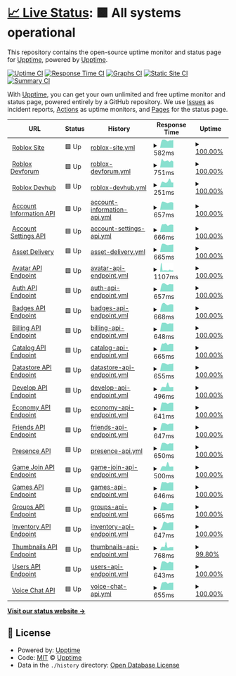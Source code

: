 # [📈 Live Status](https://demo.upptime.js.org): <!--live status--> **🟩 All systems operational**

This repository contains the open-source uptime monitor and status page for [Upptime](https://upptime.js.org), powered by [Upptime](https://github.com/upptime/upptime).

[![Uptime CI](https://github.com/TheLonelyGuy1234/RoStats-gen4/workflows/Uptime%20CI/badge.svg)](https://github.com/TheLonelyGuy1234/RoStats-gen4/actions?query=workflow%3A%22Uptime+CI%22)
[![Response Time CI](https://github.com/TheLonelyGuy1234/RoStats-gen4/workflows/Response%20Time%20CI/badge.svg)](https://github.com/TheLonelyGuy1234/RoStats-gen4/actions?query=workflow%3A%22Response+Time+CI%22)
[![Graphs CI](https://github.com/TheLonelyGuy1234/RoStats-gen4/workflows/Graphs%20CI/badge.svg)](https://github.com/TheLonelyGuy1234/RoStats-gen4/actions?query=workflow%3A%22Graphs+CI%22)
[![Static Site CI](https://github.com/TheLonelyGuy1234/RoStats-gen4/workflows/Static%20Site%20CI/badge.svg)](https://github.com/TheLonelyGuy1234/RoStats-gen4/actions?query=workflow%3A%22Static+Site+CI%22)
[![Summary CI](https://github.com/TheLonelyGuy1234/RoStats-gen4/workflows/Summary%20CI/badge.svg)](https://github.com/TheLonelyGuy1234/RoStats-gen4/actions?query=workflow%3A%22Summary+CI%22)

With [Upptime](https://upptime.js.org), you can get your own unlimited and free uptime monitor and status page, powered entirely by a GitHub repository. We use [Issues](https://github.com/upptime/upptime/issues) as incident reports, [Actions](https://github.com/TheLonelyGuy1234/RoStats-gen4/actions) as uptime monitors, and [Pages](https://demo.upptime.js.org) for the status page.

<!--start: status pages-->
<!-- This summary is generated by Upptime (https://github.com/upptime/upptime) -->
<!-- Do not edit this manually, your changes will be overwritten -->
<!-- prettier-ignore -->
| URL | Status | History | Response Time | Uptime |
| --- | ------ | ------- | ------------- | ------ |
| <img alt="" src="https://icons.duckduckgo.com/ip3/roblox.com.ico" height="13"> [Roblox Site](https://roblox.com/) | 🟩 Up | [roblox-site.yml](https://github.com/TheLonelyGuy1234/RoStats-gen4/commits/HEAD/history/roblox-site.yml) | <details><summary><img alt="Response time graph" src="./graphs/roblox-site/response-time-week.png" height="20"> 582ms</summary><br><a href="https://TheLonelyGuy1234.github.io/RoStats-gen4/history/roblox-site"><img alt="Response time 880" src="https://img.shields.io/endpoint?url=https%3A%2F%2Fraw.githubusercontent.com%2FTheLonelyGuy1234%2FRoStats-gen4%2FHEAD%2Fapi%2Froblox-site%2Fresponse-time.json"></a><br><a href="https://TheLonelyGuy1234.github.io/RoStats-gen4/history/roblox-site"><img alt="24-hour response time 596" src="https://img.shields.io/endpoint?url=https%3A%2F%2Fraw.githubusercontent.com%2FTheLonelyGuy1234%2FRoStats-gen4%2FHEAD%2Fapi%2Froblox-site%2Fresponse-time-day.json"></a><br><a href="https://TheLonelyGuy1234.github.io/RoStats-gen4/history/roblox-site"><img alt="7-day response time 582" src="https://img.shields.io/endpoint?url=https%3A%2F%2Fraw.githubusercontent.com%2FTheLonelyGuy1234%2FRoStats-gen4%2FHEAD%2Fapi%2Froblox-site%2Fresponse-time-week.json"></a><br><a href="https://TheLonelyGuy1234.github.io/RoStats-gen4/history/roblox-site"><img alt="30-day response time 664" src="https://img.shields.io/endpoint?url=https%3A%2F%2Fraw.githubusercontent.com%2FTheLonelyGuy1234%2FRoStats-gen4%2FHEAD%2Fapi%2Froblox-site%2Fresponse-time-month.json"></a><br><a href="https://TheLonelyGuy1234.github.io/RoStats-gen4/history/roblox-site"><img alt="1-year response time 880" src="https://img.shields.io/endpoint?url=https%3A%2F%2Fraw.githubusercontent.com%2FTheLonelyGuy1234%2FRoStats-gen4%2FHEAD%2Fapi%2Froblox-site%2Fresponse-time-year.json"></a></details> | <details><summary><a href="https://TheLonelyGuy1234.github.io/RoStats-gen4/history/roblox-site">100.00%</a></summary><a href="https://TheLonelyGuy1234.github.io/RoStats-gen4/history/roblox-site"><img alt="All-time uptime 100.00%" src="https://img.shields.io/endpoint?url=https%3A%2F%2Fraw.githubusercontent.com%2FTheLonelyGuy1234%2FRoStats-gen4%2FHEAD%2Fapi%2Froblox-site%2Fuptime.json"></a><br><a href="https://TheLonelyGuy1234.github.io/RoStats-gen4/history/roblox-site"><img alt="24-hour uptime 100.00%" src="https://img.shields.io/endpoint?url=https%3A%2F%2Fraw.githubusercontent.com%2FTheLonelyGuy1234%2FRoStats-gen4%2FHEAD%2Fapi%2Froblox-site%2Fuptime-day.json"></a><br><a href="https://TheLonelyGuy1234.github.io/RoStats-gen4/history/roblox-site"><img alt="7-day uptime 100.00%" src="https://img.shields.io/endpoint?url=https%3A%2F%2Fraw.githubusercontent.com%2FTheLonelyGuy1234%2FRoStats-gen4%2FHEAD%2Fapi%2Froblox-site%2Fuptime-week.json"></a><br><a href="https://TheLonelyGuy1234.github.io/RoStats-gen4/history/roblox-site"><img alt="30-day uptime 100.00%" src="https://img.shields.io/endpoint?url=https%3A%2F%2Fraw.githubusercontent.com%2FTheLonelyGuy1234%2FRoStats-gen4%2FHEAD%2Fapi%2Froblox-site%2Fuptime-month.json"></a><br><a href="https://TheLonelyGuy1234.github.io/RoStats-gen4/history/roblox-site"><img alt="1-year uptime 100.00%" src="https://img.shields.io/endpoint?url=https%3A%2F%2Fraw.githubusercontent.com%2FTheLonelyGuy1234%2FRoStats-gen4%2FHEAD%2Fapi%2Froblox-site%2Fuptime-year.json"></a></details>
| <img alt="" src="https://icons.duckduckgo.com/ip3/devforum.roblox.com.ico" height="13"> [Roblox Devforum](https://devforum.roblox.com) | 🟩 Up | [roblox-devforum.yml](https://github.com/TheLonelyGuy1234/RoStats-gen4/commits/HEAD/history/roblox-devforum.yml) | <details><summary><img alt="Response time graph" src="./graphs/roblox-devforum/response-time-week.png" height="20"> 751ms</summary><br><a href="https://TheLonelyGuy1234.github.io/RoStats-gen4/history/roblox-devforum"><img alt="Response time 847" src="https://img.shields.io/endpoint?url=https%3A%2F%2Fraw.githubusercontent.com%2FTheLonelyGuy1234%2FRoStats-gen4%2FHEAD%2Fapi%2Froblox-devforum%2Fresponse-time.json"></a><br><a href="https://TheLonelyGuy1234.github.io/RoStats-gen4/history/roblox-devforum"><img alt="24-hour response time 660" src="https://img.shields.io/endpoint?url=https%3A%2F%2Fraw.githubusercontent.com%2FTheLonelyGuy1234%2FRoStats-gen4%2FHEAD%2Fapi%2Froblox-devforum%2Fresponse-time-day.json"></a><br><a href="https://TheLonelyGuy1234.github.io/RoStats-gen4/history/roblox-devforum"><img alt="7-day response time 751" src="https://img.shields.io/endpoint?url=https%3A%2F%2Fraw.githubusercontent.com%2FTheLonelyGuy1234%2FRoStats-gen4%2FHEAD%2Fapi%2Froblox-devforum%2Fresponse-time-week.json"></a><br><a href="https://TheLonelyGuy1234.github.io/RoStats-gen4/history/roblox-devforum"><img alt="30-day response time 1068" src="https://img.shields.io/endpoint?url=https%3A%2F%2Fraw.githubusercontent.com%2FTheLonelyGuy1234%2FRoStats-gen4%2FHEAD%2Fapi%2Froblox-devforum%2Fresponse-time-month.json"></a><br><a href="https://TheLonelyGuy1234.github.io/RoStats-gen4/history/roblox-devforum"><img alt="1-year response time 847" src="https://img.shields.io/endpoint?url=https%3A%2F%2Fraw.githubusercontent.com%2FTheLonelyGuy1234%2FRoStats-gen4%2FHEAD%2Fapi%2Froblox-devforum%2Fresponse-time-year.json"></a></details> | <details><summary><a href="https://TheLonelyGuy1234.github.io/RoStats-gen4/history/roblox-devforum">100.00%</a></summary><a href="https://TheLonelyGuy1234.github.io/RoStats-gen4/history/roblox-devforum"><img alt="All-time uptime 99.86%" src="https://img.shields.io/endpoint?url=https%3A%2F%2Fraw.githubusercontent.com%2FTheLonelyGuy1234%2FRoStats-gen4%2FHEAD%2Fapi%2Froblox-devforum%2Fuptime.json"></a><br><a href="https://TheLonelyGuy1234.github.io/RoStats-gen4/history/roblox-devforum"><img alt="24-hour uptime 100.00%" src="https://img.shields.io/endpoint?url=https%3A%2F%2Fraw.githubusercontent.com%2FTheLonelyGuy1234%2FRoStats-gen4%2FHEAD%2Fapi%2Froblox-devforum%2Fuptime-day.json"></a><br><a href="https://TheLonelyGuy1234.github.io/RoStats-gen4/history/roblox-devforum"><img alt="7-day uptime 100.00%" src="https://img.shields.io/endpoint?url=https%3A%2F%2Fraw.githubusercontent.com%2FTheLonelyGuy1234%2FRoStats-gen4%2FHEAD%2Fapi%2Froblox-devforum%2Fuptime-week.json"></a><br><a href="https://TheLonelyGuy1234.github.io/RoStats-gen4/history/roblox-devforum"><img alt="30-day uptime 99.90%" src="https://img.shields.io/endpoint?url=https%3A%2F%2Fraw.githubusercontent.com%2FTheLonelyGuy1234%2FRoStats-gen4%2FHEAD%2Fapi%2Froblox-devforum%2Fuptime-month.json"></a><br><a href="https://TheLonelyGuy1234.github.io/RoStats-gen4/history/roblox-devforum"><img alt="1-year uptime 99.86%" src="https://img.shields.io/endpoint?url=https%3A%2F%2Fraw.githubusercontent.com%2FTheLonelyGuy1234%2FRoStats-gen4%2FHEAD%2Fapi%2Froblox-devforum%2Fuptime-year.json"></a></details>
| <img alt="" src="https://icons.duckduckgo.com/ip3/developer.roblox.com.ico" height="13"> [Roblox Devhub](https://developer.roblox.com) | 🟩 Up | [roblox-devhub.yml](https://github.com/TheLonelyGuy1234/RoStats-gen4/commits/HEAD/history/roblox-devhub.yml) | <details><summary><img alt="Response time graph" src="./graphs/roblox-devhub/response-time-week.png" height="20"> 251ms</summary><br><a href="https://TheLonelyGuy1234.github.io/RoStats-gen4/history/roblox-devhub"><img alt="Response time 294" src="https://img.shields.io/endpoint?url=https%3A%2F%2Fraw.githubusercontent.com%2FTheLonelyGuy1234%2FRoStats-gen4%2FHEAD%2Fapi%2Froblox-devhub%2Fresponse-time.json"></a><br><a href="https://TheLonelyGuy1234.github.io/RoStats-gen4/history/roblox-devhub"><img alt="24-hour response time 216" src="https://img.shields.io/endpoint?url=https%3A%2F%2Fraw.githubusercontent.com%2FTheLonelyGuy1234%2FRoStats-gen4%2FHEAD%2Fapi%2Froblox-devhub%2Fresponse-time-day.json"></a><br><a href="https://TheLonelyGuy1234.github.io/RoStats-gen4/history/roblox-devhub"><img alt="7-day response time 251" src="https://img.shields.io/endpoint?url=https%3A%2F%2Fraw.githubusercontent.com%2FTheLonelyGuy1234%2FRoStats-gen4%2FHEAD%2Fapi%2Froblox-devhub%2Fresponse-time-week.json"></a><br><a href="https://TheLonelyGuy1234.github.io/RoStats-gen4/history/roblox-devhub"><img alt="30-day response time 247" src="https://img.shields.io/endpoint?url=https%3A%2F%2Fraw.githubusercontent.com%2FTheLonelyGuy1234%2FRoStats-gen4%2FHEAD%2Fapi%2Froblox-devhub%2Fresponse-time-month.json"></a><br><a href="https://TheLonelyGuy1234.github.io/RoStats-gen4/history/roblox-devhub"><img alt="1-year response time 294" src="https://img.shields.io/endpoint?url=https%3A%2F%2Fraw.githubusercontent.com%2FTheLonelyGuy1234%2FRoStats-gen4%2FHEAD%2Fapi%2Froblox-devhub%2Fresponse-time-year.json"></a></details> | <details><summary><a href="https://TheLonelyGuy1234.github.io/RoStats-gen4/history/roblox-devhub">100.00%</a></summary><a href="https://TheLonelyGuy1234.github.io/RoStats-gen4/history/roblox-devhub"><img alt="All-time uptime 100.00%" src="https://img.shields.io/endpoint?url=https%3A%2F%2Fraw.githubusercontent.com%2FTheLonelyGuy1234%2FRoStats-gen4%2FHEAD%2Fapi%2Froblox-devhub%2Fuptime.json"></a><br><a href="https://TheLonelyGuy1234.github.io/RoStats-gen4/history/roblox-devhub"><img alt="24-hour uptime 100.00%" src="https://img.shields.io/endpoint?url=https%3A%2F%2Fraw.githubusercontent.com%2FTheLonelyGuy1234%2FRoStats-gen4%2FHEAD%2Fapi%2Froblox-devhub%2Fuptime-day.json"></a><br><a href="https://TheLonelyGuy1234.github.io/RoStats-gen4/history/roblox-devhub"><img alt="7-day uptime 100.00%" src="https://img.shields.io/endpoint?url=https%3A%2F%2Fraw.githubusercontent.com%2FTheLonelyGuy1234%2FRoStats-gen4%2FHEAD%2Fapi%2Froblox-devhub%2Fuptime-week.json"></a><br><a href="https://TheLonelyGuy1234.github.io/RoStats-gen4/history/roblox-devhub"><img alt="30-day uptime 100.00%" src="https://img.shields.io/endpoint?url=https%3A%2F%2Fraw.githubusercontent.com%2FTheLonelyGuy1234%2FRoStats-gen4%2FHEAD%2Fapi%2Froblox-devhub%2Fuptime-month.json"></a><br><a href="https://TheLonelyGuy1234.github.io/RoStats-gen4/history/roblox-devhub"><img alt="1-year uptime 100.00%" src="https://img.shields.io/endpoint?url=https%3A%2F%2Fraw.githubusercontent.com%2FTheLonelyGuy1234%2FRoStats-gen4%2FHEAD%2Fapi%2Froblox-devhub%2Fuptime-year.json"></a></details>
| <img alt="" src="https://icons.duckduckgo.com/ip3/accountinformation.roblox.com.ico" height="13"> [Account Information API](https://accountinformation.roblox.com) | 🟩 Up | [account-information-api.yml](https://github.com/TheLonelyGuy1234/RoStats-gen4/commits/HEAD/history/account-information-api.yml) | <details><summary><img alt="Response time graph" src="./graphs/account-information-api/response-time-week.png" height="20"> 657ms</summary><br><a href="https://TheLonelyGuy1234.github.io/RoStats-gen4/history/account-information-api"><img alt="Response time 663" src="https://img.shields.io/endpoint?url=https%3A%2F%2Fraw.githubusercontent.com%2FTheLonelyGuy1234%2FRoStats-gen4%2FHEAD%2Fapi%2Faccount-information-api%2Fresponse-time.json"></a><br><a href="https://TheLonelyGuy1234.github.io/RoStats-gen4/history/account-information-api"><img alt="24-hour response time 625" src="https://img.shields.io/endpoint?url=https%3A%2F%2Fraw.githubusercontent.com%2FTheLonelyGuy1234%2FRoStats-gen4%2FHEAD%2Fapi%2Faccount-information-api%2Fresponse-time-day.json"></a><br><a href="https://TheLonelyGuy1234.github.io/RoStats-gen4/history/account-information-api"><img alt="7-day response time 657" src="https://img.shields.io/endpoint?url=https%3A%2F%2Fraw.githubusercontent.com%2FTheLonelyGuy1234%2FRoStats-gen4%2FHEAD%2Fapi%2Faccount-information-api%2Fresponse-time-week.json"></a><br><a href="https://TheLonelyGuy1234.github.io/RoStats-gen4/history/account-information-api"><img alt="30-day response time 680" src="https://img.shields.io/endpoint?url=https%3A%2F%2Fraw.githubusercontent.com%2FTheLonelyGuy1234%2FRoStats-gen4%2FHEAD%2Fapi%2Faccount-information-api%2Fresponse-time-month.json"></a><br><a href="https://TheLonelyGuy1234.github.io/RoStats-gen4/history/account-information-api"><img alt="1-year response time 663" src="https://img.shields.io/endpoint?url=https%3A%2F%2Fraw.githubusercontent.com%2FTheLonelyGuy1234%2FRoStats-gen4%2FHEAD%2Fapi%2Faccount-information-api%2Fresponse-time-year.json"></a></details> | <details><summary><a href="https://TheLonelyGuy1234.github.io/RoStats-gen4/history/account-information-api">100.00%</a></summary><a href="https://TheLonelyGuy1234.github.io/RoStats-gen4/history/account-information-api"><img alt="All-time uptime 100.00%" src="https://img.shields.io/endpoint?url=https%3A%2F%2Fraw.githubusercontent.com%2FTheLonelyGuy1234%2FRoStats-gen4%2FHEAD%2Fapi%2Faccount-information-api%2Fuptime.json"></a><br><a href="https://TheLonelyGuy1234.github.io/RoStats-gen4/history/account-information-api"><img alt="24-hour uptime 100.00%" src="https://img.shields.io/endpoint?url=https%3A%2F%2Fraw.githubusercontent.com%2FTheLonelyGuy1234%2FRoStats-gen4%2FHEAD%2Fapi%2Faccount-information-api%2Fuptime-day.json"></a><br><a href="https://TheLonelyGuy1234.github.io/RoStats-gen4/history/account-information-api"><img alt="7-day uptime 100.00%" src="https://img.shields.io/endpoint?url=https%3A%2F%2Fraw.githubusercontent.com%2FTheLonelyGuy1234%2FRoStats-gen4%2FHEAD%2Fapi%2Faccount-information-api%2Fuptime-week.json"></a><br><a href="https://TheLonelyGuy1234.github.io/RoStats-gen4/history/account-information-api"><img alt="30-day uptime 100.00%" src="https://img.shields.io/endpoint?url=https%3A%2F%2Fraw.githubusercontent.com%2FTheLonelyGuy1234%2FRoStats-gen4%2FHEAD%2Fapi%2Faccount-information-api%2Fuptime-month.json"></a><br><a href="https://TheLonelyGuy1234.github.io/RoStats-gen4/history/account-information-api"><img alt="1-year uptime 100.00%" src="https://img.shields.io/endpoint?url=https%3A%2F%2Fraw.githubusercontent.com%2FTheLonelyGuy1234%2FRoStats-gen4%2FHEAD%2Fapi%2Faccount-information-api%2Fuptime-year.json"></a></details>
| <img alt="" src="https://icons.duckduckgo.com/ip3/accountsettings.roblox.com.ico" height="13"> [Account Settings API](https://accountsettings.roblox.com) | 🟩 Up | [account-settings-api.yml](https://github.com/TheLonelyGuy1234/RoStats-gen4/commits/HEAD/history/account-settings-api.yml) | <details><summary><img alt="Response time graph" src="./graphs/account-settings-api/response-time-week.png" height="20"> 666ms</summary><br><a href="https://TheLonelyGuy1234.github.io/RoStats-gen4/history/account-settings-api"><img alt="Response time 647" src="https://img.shields.io/endpoint?url=https%3A%2F%2Fraw.githubusercontent.com%2FTheLonelyGuy1234%2FRoStats-gen4%2FHEAD%2Fapi%2Faccount-settings-api%2Fresponse-time.json"></a><br><a href="https://TheLonelyGuy1234.github.io/RoStats-gen4/history/account-settings-api"><img alt="24-hour response time 643" src="https://img.shields.io/endpoint?url=https%3A%2F%2Fraw.githubusercontent.com%2FTheLonelyGuy1234%2FRoStats-gen4%2FHEAD%2Fapi%2Faccount-settings-api%2Fresponse-time-day.json"></a><br><a href="https://TheLonelyGuy1234.github.io/RoStats-gen4/history/account-settings-api"><img alt="7-day response time 666" src="https://img.shields.io/endpoint?url=https%3A%2F%2Fraw.githubusercontent.com%2FTheLonelyGuy1234%2FRoStats-gen4%2FHEAD%2Fapi%2Faccount-settings-api%2Fresponse-time-week.json"></a><br><a href="https://TheLonelyGuy1234.github.io/RoStats-gen4/history/account-settings-api"><img alt="30-day response time 652" src="https://img.shields.io/endpoint?url=https%3A%2F%2Fraw.githubusercontent.com%2FTheLonelyGuy1234%2FRoStats-gen4%2FHEAD%2Fapi%2Faccount-settings-api%2Fresponse-time-month.json"></a><br><a href="https://TheLonelyGuy1234.github.io/RoStats-gen4/history/account-settings-api"><img alt="1-year response time 647" src="https://img.shields.io/endpoint?url=https%3A%2F%2Fraw.githubusercontent.com%2FTheLonelyGuy1234%2FRoStats-gen4%2FHEAD%2Fapi%2Faccount-settings-api%2Fresponse-time-year.json"></a></details> | <details><summary><a href="https://TheLonelyGuy1234.github.io/RoStats-gen4/history/account-settings-api">100.00%</a></summary><a href="https://TheLonelyGuy1234.github.io/RoStats-gen4/history/account-settings-api"><img alt="All-time uptime 100.00%" src="https://img.shields.io/endpoint?url=https%3A%2F%2Fraw.githubusercontent.com%2FTheLonelyGuy1234%2FRoStats-gen4%2FHEAD%2Fapi%2Faccount-settings-api%2Fuptime.json"></a><br><a href="https://TheLonelyGuy1234.github.io/RoStats-gen4/history/account-settings-api"><img alt="24-hour uptime 100.00%" src="https://img.shields.io/endpoint?url=https%3A%2F%2Fraw.githubusercontent.com%2FTheLonelyGuy1234%2FRoStats-gen4%2FHEAD%2Fapi%2Faccount-settings-api%2Fuptime-day.json"></a><br><a href="https://TheLonelyGuy1234.github.io/RoStats-gen4/history/account-settings-api"><img alt="7-day uptime 100.00%" src="https://img.shields.io/endpoint?url=https%3A%2F%2Fraw.githubusercontent.com%2FTheLonelyGuy1234%2FRoStats-gen4%2FHEAD%2Fapi%2Faccount-settings-api%2Fuptime-week.json"></a><br><a href="https://TheLonelyGuy1234.github.io/RoStats-gen4/history/account-settings-api"><img alt="30-day uptime 100.00%" src="https://img.shields.io/endpoint?url=https%3A%2F%2Fraw.githubusercontent.com%2FTheLonelyGuy1234%2FRoStats-gen4%2FHEAD%2Fapi%2Faccount-settings-api%2Fuptime-month.json"></a><br><a href="https://TheLonelyGuy1234.github.io/RoStats-gen4/history/account-settings-api"><img alt="1-year uptime 100.00%" src="https://img.shields.io/endpoint?url=https%3A%2F%2Fraw.githubusercontent.com%2FTheLonelyGuy1234%2FRoStats-gen4%2FHEAD%2Fapi%2Faccount-settings-api%2Fuptime-year.json"></a></details>
| <img alt="" src="https://icons.duckduckgo.com/ip3/assetdelivery.roblox.com.ico" height="13"> [Asset Delivery](https://assetdelivery.roblox.com) | 🟩 Up | [asset-delivery.yml](https://github.com/TheLonelyGuy1234/RoStats-gen4/commits/HEAD/history/asset-delivery.yml) | <details><summary><img alt="Response time graph" src="./graphs/asset-delivery/response-time-week.png" height="20"> 665ms</summary><br><a href="https://TheLonelyGuy1234.github.io/RoStats-gen4/history/asset-delivery"><img alt="Response time 646" src="https://img.shields.io/endpoint?url=https%3A%2F%2Fraw.githubusercontent.com%2FTheLonelyGuy1234%2FRoStats-gen4%2FHEAD%2Fapi%2Fasset-delivery%2Fresponse-time.json"></a><br><a href="https://TheLonelyGuy1234.github.io/RoStats-gen4/history/asset-delivery"><img alt="24-hour response time 668" src="https://img.shields.io/endpoint?url=https%3A%2F%2Fraw.githubusercontent.com%2FTheLonelyGuy1234%2FRoStats-gen4%2FHEAD%2Fapi%2Fasset-delivery%2Fresponse-time-day.json"></a><br><a href="https://TheLonelyGuy1234.github.io/RoStats-gen4/history/asset-delivery"><img alt="7-day response time 665" src="https://img.shields.io/endpoint?url=https%3A%2F%2Fraw.githubusercontent.com%2FTheLonelyGuy1234%2FRoStats-gen4%2FHEAD%2Fapi%2Fasset-delivery%2Fresponse-time-week.json"></a><br><a href="https://TheLonelyGuy1234.github.io/RoStats-gen4/history/asset-delivery"><img alt="30-day response time 656" src="https://img.shields.io/endpoint?url=https%3A%2F%2Fraw.githubusercontent.com%2FTheLonelyGuy1234%2FRoStats-gen4%2FHEAD%2Fapi%2Fasset-delivery%2Fresponse-time-month.json"></a><br><a href="https://TheLonelyGuy1234.github.io/RoStats-gen4/history/asset-delivery"><img alt="1-year response time 646" src="https://img.shields.io/endpoint?url=https%3A%2F%2Fraw.githubusercontent.com%2FTheLonelyGuy1234%2FRoStats-gen4%2FHEAD%2Fapi%2Fasset-delivery%2Fresponse-time-year.json"></a></details> | <details><summary><a href="https://TheLonelyGuy1234.github.io/RoStats-gen4/history/asset-delivery">100.00%</a></summary><a href="https://TheLonelyGuy1234.github.io/RoStats-gen4/history/asset-delivery"><img alt="All-time uptime 100.00%" src="https://img.shields.io/endpoint?url=https%3A%2F%2Fraw.githubusercontent.com%2FTheLonelyGuy1234%2FRoStats-gen4%2FHEAD%2Fapi%2Fasset-delivery%2Fuptime.json"></a><br><a href="https://TheLonelyGuy1234.github.io/RoStats-gen4/history/asset-delivery"><img alt="24-hour uptime 100.00%" src="https://img.shields.io/endpoint?url=https%3A%2F%2Fraw.githubusercontent.com%2FTheLonelyGuy1234%2FRoStats-gen4%2FHEAD%2Fapi%2Fasset-delivery%2Fuptime-day.json"></a><br><a href="https://TheLonelyGuy1234.github.io/RoStats-gen4/history/asset-delivery"><img alt="7-day uptime 100.00%" src="https://img.shields.io/endpoint?url=https%3A%2F%2Fraw.githubusercontent.com%2FTheLonelyGuy1234%2FRoStats-gen4%2FHEAD%2Fapi%2Fasset-delivery%2Fuptime-week.json"></a><br><a href="https://TheLonelyGuy1234.github.io/RoStats-gen4/history/asset-delivery"><img alt="30-day uptime 100.00%" src="https://img.shields.io/endpoint?url=https%3A%2F%2Fraw.githubusercontent.com%2FTheLonelyGuy1234%2FRoStats-gen4%2FHEAD%2Fapi%2Fasset-delivery%2Fuptime-month.json"></a><br><a href="https://TheLonelyGuy1234.github.io/RoStats-gen4/history/asset-delivery"><img alt="1-year uptime 100.00%" src="https://img.shields.io/endpoint?url=https%3A%2F%2Fraw.githubusercontent.com%2FTheLonelyGuy1234%2FRoStats-gen4%2FHEAD%2Fapi%2Fasset-delivery%2Fuptime-year.json"></a></details>
| <img alt="" src="https://icons.duckduckgo.com/ip3/avatar.roblox.com.ico" height="13"> [Avatar API Endpoint](https://avatar.roblox.com/v1/avatar-rules) | 🟩 Up | [avatar-api-endpoint.yml](https://github.com/TheLonelyGuy1234/RoStats-gen4/commits/HEAD/history/avatar-api-endpoint.yml) | <details><summary><img alt="Response time graph" src="./graphs/avatar-api-endpoint/response-time-week.png" height="20"> 1107ms</summary><br><a href="https://TheLonelyGuy1234.github.io/RoStats-gen4/history/avatar-api-endpoint"><img alt="Response time 1184" src="https://img.shields.io/endpoint?url=https%3A%2F%2Fraw.githubusercontent.com%2FTheLonelyGuy1234%2FRoStats-gen4%2FHEAD%2Fapi%2Favatar-api-endpoint%2Fresponse-time.json"></a><br><a href="https://TheLonelyGuy1234.github.io/RoStats-gen4/history/avatar-api-endpoint"><img alt="24-hour response time 661" src="https://img.shields.io/endpoint?url=https%3A%2F%2Fraw.githubusercontent.com%2FTheLonelyGuy1234%2FRoStats-gen4%2FHEAD%2Fapi%2Favatar-api-endpoint%2Fresponse-time-day.json"></a><br><a href="https://TheLonelyGuy1234.github.io/RoStats-gen4/history/avatar-api-endpoint"><img alt="7-day response time 1107" src="https://img.shields.io/endpoint?url=https%3A%2F%2Fraw.githubusercontent.com%2FTheLonelyGuy1234%2FRoStats-gen4%2FHEAD%2Fapi%2Favatar-api-endpoint%2Fresponse-time-week.json"></a><br><a href="https://TheLonelyGuy1234.github.io/RoStats-gen4/history/avatar-api-endpoint"><img alt="30-day response time 867" src="https://img.shields.io/endpoint?url=https%3A%2F%2Fraw.githubusercontent.com%2FTheLonelyGuy1234%2FRoStats-gen4%2FHEAD%2Fapi%2Favatar-api-endpoint%2Fresponse-time-month.json"></a><br><a href="https://TheLonelyGuy1234.github.io/RoStats-gen4/history/avatar-api-endpoint"><img alt="1-year response time 1184" src="https://img.shields.io/endpoint?url=https%3A%2F%2Fraw.githubusercontent.com%2FTheLonelyGuy1234%2FRoStats-gen4%2FHEAD%2Fapi%2Favatar-api-endpoint%2Fresponse-time-year.json"></a></details> | <details><summary><a href="https://TheLonelyGuy1234.github.io/RoStats-gen4/history/avatar-api-endpoint">100.00%</a></summary><a href="https://TheLonelyGuy1234.github.io/RoStats-gen4/history/avatar-api-endpoint"><img alt="All-time uptime 99.80%" src="https://img.shields.io/endpoint?url=https%3A%2F%2Fraw.githubusercontent.com%2FTheLonelyGuy1234%2FRoStats-gen4%2FHEAD%2Fapi%2Favatar-api-endpoint%2Fuptime.json"></a><br><a href="https://TheLonelyGuy1234.github.io/RoStats-gen4/history/avatar-api-endpoint"><img alt="24-hour uptime 100.00%" src="https://img.shields.io/endpoint?url=https%3A%2F%2Fraw.githubusercontent.com%2FTheLonelyGuy1234%2FRoStats-gen4%2FHEAD%2Fapi%2Favatar-api-endpoint%2Fuptime-day.json"></a><br><a href="https://TheLonelyGuy1234.github.io/RoStats-gen4/history/avatar-api-endpoint"><img alt="7-day uptime 100.00%" src="https://img.shields.io/endpoint?url=https%3A%2F%2Fraw.githubusercontent.com%2FTheLonelyGuy1234%2FRoStats-gen4%2FHEAD%2Fapi%2Favatar-api-endpoint%2Fuptime-week.json"></a><br><a href="https://TheLonelyGuy1234.github.io/RoStats-gen4/history/avatar-api-endpoint"><img alt="30-day uptime 100.00%" src="https://img.shields.io/endpoint?url=https%3A%2F%2Fraw.githubusercontent.com%2FTheLonelyGuy1234%2FRoStats-gen4%2FHEAD%2Fapi%2Favatar-api-endpoint%2Fuptime-month.json"></a><br><a href="https://TheLonelyGuy1234.github.io/RoStats-gen4/history/avatar-api-endpoint"><img alt="1-year uptime 99.80%" src="https://img.shields.io/endpoint?url=https%3A%2F%2Fraw.githubusercontent.com%2FTheLonelyGuy1234%2FRoStats-gen4%2FHEAD%2Fapi%2Favatar-api-endpoint%2Fuptime-year.json"></a></details>
| <img alt="" src="https://icons.duckduckgo.com/ip3/auth.roblox.com.ico" height="13"> [Auth API Endpoint](https://auth.roblox.com) | 🟩 Up | [auth-api-endpoint.yml](https://github.com/TheLonelyGuy1234/RoStats-gen4/commits/HEAD/history/auth-api-endpoint.yml) | <details><summary><img alt="Response time graph" src="./graphs/auth-api-endpoint/response-time-week.png" height="20"> 657ms</summary><br><a href="https://TheLonelyGuy1234.github.io/RoStats-gen4/history/auth-api-endpoint"><img alt="Response time 642" src="https://img.shields.io/endpoint?url=https%3A%2F%2Fraw.githubusercontent.com%2FTheLonelyGuy1234%2FRoStats-gen4%2FHEAD%2Fapi%2Fauth-api-endpoint%2Fresponse-time.json"></a><br><a href="https://TheLonelyGuy1234.github.io/RoStats-gen4/history/auth-api-endpoint"><img alt="24-hour response time 645" src="https://img.shields.io/endpoint?url=https%3A%2F%2Fraw.githubusercontent.com%2FTheLonelyGuy1234%2FRoStats-gen4%2FHEAD%2Fapi%2Fauth-api-endpoint%2Fresponse-time-day.json"></a><br><a href="https://TheLonelyGuy1234.github.io/RoStats-gen4/history/auth-api-endpoint"><img alt="7-day response time 657" src="https://img.shields.io/endpoint?url=https%3A%2F%2Fraw.githubusercontent.com%2FTheLonelyGuy1234%2FRoStats-gen4%2FHEAD%2Fapi%2Fauth-api-endpoint%2Fresponse-time-week.json"></a><br><a href="https://TheLonelyGuy1234.github.io/RoStats-gen4/history/auth-api-endpoint"><img alt="30-day response time 640" src="https://img.shields.io/endpoint?url=https%3A%2F%2Fraw.githubusercontent.com%2FTheLonelyGuy1234%2FRoStats-gen4%2FHEAD%2Fapi%2Fauth-api-endpoint%2Fresponse-time-month.json"></a><br><a href="https://TheLonelyGuy1234.github.io/RoStats-gen4/history/auth-api-endpoint"><img alt="1-year response time 642" src="https://img.shields.io/endpoint?url=https%3A%2F%2Fraw.githubusercontent.com%2FTheLonelyGuy1234%2FRoStats-gen4%2FHEAD%2Fapi%2Fauth-api-endpoint%2Fresponse-time-year.json"></a></details> | <details><summary><a href="https://TheLonelyGuy1234.github.io/RoStats-gen4/history/auth-api-endpoint">100.00%</a></summary><a href="https://TheLonelyGuy1234.github.io/RoStats-gen4/history/auth-api-endpoint"><img alt="All-time uptime 100.00%" src="https://img.shields.io/endpoint?url=https%3A%2F%2Fraw.githubusercontent.com%2FTheLonelyGuy1234%2FRoStats-gen4%2FHEAD%2Fapi%2Fauth-api-endpoint%2Fuptime.json"></a><br><a href="https://TheLonelyGuy1234.github.io/RoStats-gen4/history/auth-api-endpoint"><img alt="24-hour uptime 100.00%" src="https://img.shields.io/endpoint?url=https%3A%2F%2Fraw.githubusercontent.com%2FTheLonelyGuy1234%2FRoStats-gen4%2FHEAD%2Fapi%2Fauth-api-endpoint%2Fuptime-day.json"></a><br><a href="https://TheLonelyGuy1234.github.io/RoStats-gen4/history/auth-api-endpoint"><img alt="7-day uptime 100.00%" src="https://img.shields.io/endpoint?url=https%3A%2F%2Fraw.githubusercontent.com%2FTheLonelyGuy1234%2FRoStats-gen4%2FHEAD%2Fapi%2Fauth-api-endpoint%2Fuptime-week.json"></a><br><a href="https://TheLonelyGuy1234.github.io/RoStats-gen4/history/auth-api-endpoint"><img alt="30-day uptime 100.00%" src="https://img.shields.io/endpoint?url=https%3A%2F%2Fraw.githubusercontent.com%2FTheLonelyGuy1234%2FRoStats-gen4%2FHEAD%2Fapi%2Fauth-api-endpoint%2Fuptime-month.json"></a><br><a href="https://TheLonelyGuy1234.github.io/RoStats-gen4/history/auth-api-endpoint"><img alt="1-year uptime 100.00%" src="https://img.shields.io/endpoint?url=https%3A%2F%2Fraw.githubusercontent.com%2FTheLonelyGuy1234%2FRoStats-gen4%2FHEAD%2Fapi%2Fauth-api-endpoint%2Fuptime-year.json"></a></details>
| <img alt="" src="https://icons.duckduckgo.com/ip3/badges.roblox.com.ico" height="13"> [Badges API Endpoint](https://badges.roblox.com/v1/badges/2124548403) | 🟩 Up | [badges-api-endpoint.yml](https://github.com/TheLonelyGuy1234/RoStats-gen4/commits/HEAD/history/badges-api-endpoint.yml) | <details><summary><img alt="Response time graph" src="./graphs/badges-api-endpoint/response-time-week.png" height="20"> 668ms</summary><br><a href="https://TheLonelyGuy1234.github.io/RoStats-gen4/history/badges-api-endpoint"><img alt="Response time 637" src="https://img.shields.io/endpoint?url=https%3A%2F%2Fraw.githubusercontent.com%2FTheLonelyGuy1234%2FRoStats-gen4%2FHEAD%2Fapi%2Fbadges-api-endpoint%2Fresponse-time.json"></a><br><a href="https://TheLonelyGuy1234.github.io/RoStats-gen4/history/badges-api-endpoint"><img alt="24-hour response time 639" src="https://img.shields.io/endpoint?url=https%3A%2F%2Fraw.githubusercontent.com%2FTheLonelyGuy1234%2FRoStats-gen4%2FHEAD%2Fapi%2Fbadges-api-endpoint%2Fresponse-time-day.json"></a><br><a href="https://TheLonelyGuy1234.github.io/RoStats-gen4/history/badges-api-endpoint"><img alt="7-day response time 668" src="https://img.shields.io/endpoint?url=https%3A%2F%2Fraw.githubusercontent.com%2FTheLonelyGuy1234%2FRoStats-gen4%2FHEAD%2Fapi%2Fbadges-api-endpoint%2Fresponse-time-week.json"></a><br><a href="https://TheLonelyGuy1234.github.io/RoStats-gen4/history/badges-api-endpoint"><img alt="30-day response time 639" src="https://img.shields.io/endpoint?url=https%3A%2F%2Fraw.githubusercontent.com%2FTheLonelyGuy1234%2FRoStats-gen4%2FHEAD%2Fapi%2Fbadges-api-endpoint%2Fresponse-time-month.json"></a><br><a href="https://TheLonelyGuy1234.github.io/RoStats-gen4/history/badges-api-endpoint"><img alt="1-year response time 637" src="https://img.shields.io/endpoint?url=https%3A%2F%2Fraw.githubusercontent.com%2FTheLonelyGuy1234%2FRoStats-gen4%2FHEAD%2Fapi%2Fbadges-api-endpoint%2Fresponse-time-year.json"></a></details> | <details><summary><a href="https://TheLonelyGuy1234.github.io/RoStats-gen4/history/badges-api-endpoint">100.00%</a></summary><a href="https://TheLonelyGuy1234.github.io/RoStats-gen4/history/badges-api-endpoint"><img alt="All-time uptime 100.00%" src="https://img.shields.io/endpoint?url=https%3A%2F%2Fraw.githubusercontent.com%2FTheLonelyGuy1234%2FRoStats-gen4%2FHEAD%2Fapi%2Fbadges-api-endpoint%2Fuptime.json"></a><br><a href="https://TheLonelyGuy1234.github.io/RoStats-gen4/history/badges-api-endpoint"><img alt="24-hour uptime 100.00%" src="https://img.shields.io/endpoint?url=https%3A%2F%2Fraw.githubusercontent.com%2FTheLonelyGuy1234%2FRoStats-gen4%2FHEAD%2Fapi%2Fbadges-api-endpoint%2Fuptime-day.json"></a><br><a href="https://TheLonelyGuy1234.github.io/RoStats-gen4/history/badges-api-endpoint"><img alt="7-day uptime 100.00%" src="https://img.shields.io/endpoint?url=https%3A%2F%2Fraw.githubusercontent.com%2FTheLonelyGuy1234%2FRoStats-gen4%2FHEAD%2Fapi%2Fbadges-api-endpoint%2Fuptime-week.json"></a><br><a href="https://TheLonelyGuy1234.github.io/RoStats-gen4/history/badges-api-endpoint"><img alt="30-day uptime 100.00%" src="https://img.shields.io/endpoint?url=https%3A%2F%2Fraw.githubusercontent.com%2FTheLonelyGuy1234%2FRoStats-gen4%2FHEAD%2Fapi%2Fbadges-api-endpoint%2Fuptime-month.json"></a><br><a href="https://TheLonelyGuy1234.github.io/RoStats-gen4/history/badges-api-endpoint"><img alt="1-year uptime 100.00%" src="https://img.shields.io/endpoint?url=https%3A%2F%2Fraw.githubusercontent.com%2FTheLonelyGuy1234%2FRoStats-gen4%2FHEAD%2Fapi%2Fbadges-api-endpoint%2Fuptime-year.json"></a></details>
| <img alt="" src="https://icons.duckduckgo.com/ip3/billing.roblox.com.ico" height="13"> [Billing API Endpoint](https://billing.roblox.com) | 🟩 Up | [billing-api-endpoint.yml](https://github.com/TheLonelyGuy1234/RoStats-gen4/commits/HEAD/history/billing-api-endpoint.yml) | <details><summary><img alt="Response time graph" src="./graphs/billing-api-endpoint/response-time-week.png" height="20"> 648ms</summary><br><a href="https://TheLonelyGuy1234.github.io/RoStats-gen4/history/billing-api-endpoint"><img alt="Response time 637" src="https://img.shields.io/endpoint?url=https%3A%2F%2Fraw.githubusercontent.com%2FTheLonelyGuy1234%2FRoStats-gen4%2FHEAD%2Fapi%2Fbilling-api-endpoint%2Fresponse-time.json"></a><br><a href="https://TheLonelyGuy1234.github.io/RoStats-gen4/history/billing-api-endpoint"><img alt="24-hour response time 643" src="https://img.shields.io/endpoint?url=https%3A%2F%2Fraw.githubusercontent.com%2FTheLonelyGuy1234%2FRoStats-gen4%2FHEAD%2Fapi%2Fbilling-api-endpoint%2Fresponse-time-day.json"></a><br><a href="https://TheLonelyGuy1234.github.io/RoStats-gen4/history/billing-api-endpoint"><img alt="7-day response time 648" src="https://img.shields.io/endpoint?url=https%3A%2F%2Fraw.githubusercontent.com%2FTheLonelyGuy1234%2FRoStats-gen4%2FHEAD%2Fapi%2Fbilling-api-endpoint%2Fresponse-time-week.json"></a><br><a href="https://TheLonelyGuy1234.github.io/RoStats-gen4/history/billing-api-endpoint"><img alt="30-day response time 639" src="https://img.shields.io/endpoint?url=https%3A%2F%2Fraw.githubusercontent.com%2FTheLonelyGuy1234%2FRoStats-gen4%2FHEAD%2Fapi%2Fbilling-api-endpoint%2Fresponse-time-month.json"></a><br><a href="https://TheLonelyGuy1234.github.io/RoStats-gen4/history/billing-api-endpoint"><img alt="1-year response time 637" src="https://img.shields.io/endpoint?url=https%3A%2F%2Fraw.githubusercontent.com%2FTheLonelyGuy1234%2FRoStats-gen4%2FHEAD%2Fapi%2Fbilling-api-endpoint%2Fresponse-time-year.json"></a></details> | <details><summary><a href="https://TheLonelyGuy1234.github.io/RoStats-gen4/history/billing-api-endpoint">100.00%</a></summary><a href="https://TheLonelyGuy1234.github.io/RoStats-gen4/history/billing-api-endpoint"><img alt="All-time uptime 100.00%" src="https://img.shields.io/endpoint?url=https%3A%2F%2Fraw.githubusercontent.com%2FTheLonelyGuy1234%2FRoStats-gen4%2FHEAD%2Fapi%2Fbilling-api-endpoint%2Fuptime.json"></a><br><a href="https://TheLonelyGuy1234.github.io/RoStats-gen4/history/billing-api-endpoint"><img alt="24-hour uptime 100.00%" src="https://img.shields.io/endpoint?url=https%3A%2F%2Fraw.githubusercontent.com%2FTheLonelyGuy1234%2FRoStats-gen4%2FHEAD%2Fapi%2Fbilling-api-endpoint%2Fuptime-day.json"></a><br><a href="https://TheLonelyGuy1234.github.io/RoStats-gen4/history/billing-api-endpoint"><img alt="7-day uptime 100.00%" src="https://img.shields.io/endpoint?url=https%3A%2F%2Fraw.githubusercontent.com%2FTheLonelyGuy1234%2FRoStats-gen4%2FHEAD%2Fapi%2Fbilling-api-endpoint%2Fuptime-week.json"></a><br><a href="https://TheLonelyGuy1234.github.io/RoStats-gen4/history/billing-api-endpoint"><img alt="30-day uptime 100.00%" src="https://img.shields.io/endpoint?url=https%3A%2F%2Fraw.githubusercontent.com%2FTheLonelyGuy1234%2FRoStats-gen4%2FHEAD%2Fapi%2Fbilling-api-endpoint%2Fuptime-month.json"></a><br><a href="https://TheLonelyGuy1234.github.io/RoStats-gen4/history/billing-api-endpoint"><img alt="1-year uptime 100.00%" src="https://img.shields.io/endpoint?url=https%3A%2F%2Fraw.githubusercontent.com%2FTheLonelyGuy1234%2FRoStats-gen4%2FHEAD%2Fapi%2Fbilling-api-endpoint%2Fuptime-year.json"></a></details>
| <img alt="" src="https://icons.duckduckgo.com/ip3/catalog.roblox.com.ico" height="13"> [Catalog API Endpoint](https://catalog.roblox.com/v1/bundles/details?bundleIds=192) | 🟩 Up | [catalog-api-endpoint.yml](https://github.com/TheLonelyGuy1234/RoStats-gen4/commits/HEAD/history/catalog-api-endpoint.yml) | <details><summary><img alt="Response time graph" src="./graphs/catalog-api-endpoint/response-time-week.png" height="20"> 665ms</summary><br><a href="https://TheLonelyGuy1234.github.io/RoStats-gen4/history/catalog-api-endpoint"><img alt="Response time 653" src="https://img.shields.io/endpoint?url=https%3A%2F%2Fraw.githubusercontent.com%2FTheLonelyGuy1234%2FRoStats-gen4%2FHEAD%2Fapi%2Fcatalog-api-endpoint%2Fresponse-time.json"></a><br><a href="https://TheLonelyGuy1234.github.io/RoStats-gen4/history/catalog-api-endpoint"><img alt="24-hour response time 653" src="https://img.shields.io/endpoint?url=https%3A%2F%2Fraw.githubusercontent.com%2FTheLonelyGuy1234%2FRoStats-gen4%2FHEAD%2Fapi%2Fcatalog-api-endpoint%2Fresponse-time-day.json"></a><br><a href="https://TheLonelyGuy1234.github.io/RoStats-gen4/history/catalog-api-endpoint"><img alt="7-day response time 665" src="https://img.shields.io/endpoint?url=https%3A%2F%2Fraw.githubusercontent.com%2FTheLonelyGuy1234%2FRoStats-gen4%2FHEAD%2Fapi%2Fcatalog-api-endpoint%2Fresponse-time-week.json"></a><br><a href="https://TheLonelyGuy1234.github.io/RoStats-gen4/history/catalog-api-endpoint"><img alt="30-day response time 651" src="https://img.shields.io/endpoint?url=https%3A%2F%2Fraw.githubusercontent.com%2FTheLonelyGuy1234%2FRoStats-gen4%2FHEAD%2Fapi%2Fcatalog-api-endpoint%2Fresponse-time-month.json"></a><br><a href="https://TheLonelyGuy1234.github.io/RoStats-gen4/history/catalog-api-endpoint"><img alt="1-year response time 653" src="https://img.shields.io/endpoint?url=https%3A%2F%2Fraw.githubusercontent.com%2FTheLonelyGuy1234%2FRoStats-gen4%2FHEAD%2Fapi%2Fcatalog-api-endpoint%2Fresponse-time-year.json"></a></details> | <details><summary><a href="https://TheLonelyGuy1234.github.io/RoStats-gen4/history/catalog-api-endpoint">100.00%</a></summary><a href="https://TheLonelyGuy1234.github.io/RoStats-gen4/history/catalog-api-endpoint"><img alt="All-time uptime 99.98%" src="https://img.shields.io/endpoint?url=https%3A%2F%2Fraw.githubusercontent.com%2FTheLonelyGuy1234%2FRoStats-gen4%2FHEAD%2Fapi%2Fcatalog-api-endpoint%2Fuptime.json"></a><br><a href="https://TheLonelyGuy1234.github.io/RoStats-gen4/history/catalog-api-endpoint"><img alt="24-hour uptime 100.00%" src="https://img.shields.io/endpoint?url=https%3A%2F%2Fraw.githubusercontent.com%2FTheLonelyGuy1234%2FRoStats-gen4%2FHEAD%2Fapi%2Fcatalog-api-endpoint%2Fuptime-day.json"></a><br><a href="https://TheLonelyGuy1234.github.io/RoStats-gen4/history/catalog-api-endpoint"><img alt="7-day uptime 100.00%" src="https://img.shields.io/endpoint?url=https%3A%2F%2Fraw.githubusercontent.com%2FTheLonelyGuy1234%2FRoStats-gen4%2FHEAD%2Fapi%2Fcatalog-api-endpoint%2Fuptime-week.json"></a><br><a href="https://TheLonelyGuy1234.github.io/RoStats-gen4/history/catalog-api-endpoint"><img alt="30-day uptime 99.96%" src="https://img.shields.io/endpoint?url=https%3A%2F%2Fraw.githubusercontent.com%2FTheLonelyGuy1234%2FRoStats-gen4%2FHEAD%2Fapi%2Fcatalog-api-endpoint%2Fuptime-month.json"></a><br><a href="https://TheLonelyGuy1234.github.io/RoStats-gen4/history/catalog-api-endpoint"><img alt="1-year uptime 99.98%" src="https://img.shields.io/endpoint?url=https%3A%2F%2Fraw.githubusercontent.com%2FTheLonelyGuy1234%2FRoStats-gen4%2FHEAD%2Fapi%2Fcatalog-api-endpoint%2Fuptime-year.json"></a></details>
| <img alt="" src="https://icons.duckduckgo.com/ip3/gamepersistence.roblox.com.ico" height="13"> [Datastore API Endpoint](https://gamepersistence.roblox.com/) | 🟩 Up | [datastore-api-endpoint.yml](https://github.com/TheLonelyGuy1234/RoStats-gen4/commits/HEAD/history/datastore-api-endpoint.yml) | <details><summary><img alt="Response time graph" src="./graphs/datastore-api-endpoint/response-time-week.png" height="20"> 655ms</summary><br><a href="https://TheLonelyGuy1234.github.io/RoStats-gen4/history/datastore-api-endpoint"><img alt="Response time 647" src="https://img.shields.io/endpoint?url=https%3A%2F%2Fraw.githubusercontent.com%2FTheLonelyGuy1234%2FRoStats-gen4%2FHEAD%2Fapi%2Fdatastore-api-endpoint%2Fresponse-time.json"></a><br><a href="https://TheLonelyGuy1234.github.io/RoStats-gen4/history/datastore-api-endpoint"><img alt="24-hour response time 685" src="https://img.shields.io/endpoint?url=https%3A%2F%2Fraw.githubusercontent.com%2FTheLonelyGuy1234%2FRoStats-gen4%2FHEAD%2Fapi%2Fdatastore-api-endpoint%2Fresponse-time-day.json"></a><br><a href="https://TheLonelyGuy1234.github.io/RoStats-gen4/history/datastore-api-endpoint"><img alt="7-day response time 655" src="https://img.shields.io/endpoint?url=https%3A%2F%2Fraw.githubusercontent.com%2FTheLonelyGuy1234%2FRoStats-gen4%2FHEAD%2Fapi%2Fdatastore-api-endpoint%2Fresponse-time-week.json"></a><br><a href="https://TheLonelyGuy1234.github.io/RoStats-gen4/history/datastore-api-endpoint"><img alt="30-day response time 642" src="https://img.shields.io/endpoint?url=https%3A%2F%2Fraw.githubusercontent.com%2FTheLonelyGuy1234%2FRoStats-gen4%2FHEAD%2Fapi%2Fdatastore-api-endpoint%2Fresponse-time-month.json"></a><br><a href="https://TheLonelyGuy1234.github.io/RoStats-gen4/history/datastore-api-endpoint"><img alt="1-year response time 647" src="https://img.shields.io/endpoint?url=https%3A%2F%2Fraw.githubusercontent.com%2FTheLonelyGuy1234%2FRoStats-gen4%2FHEAD%2Fapi%2Fdatastore-api-endpoint%2Fresponse-time-year.json"></a></details> | <details><summary><a href="https://TheLonelyGuy1234.github.io/RoStats-gen4/history/datastore-api-endpoint">100.00%</a></summary><a href="https://TheLonelyGuy1234.github.io/RoStats-gen4/history/datastore-api-endpoint"><img alt="All-time uptime 100.00%" src="https://img.shields.io/endpoint?url=https%3A%2F%2Fraw.githubusercontent.com%2FTheLonelyGuy1234%2FRoStats-gen4%2FHEAD%2Fapi%2Fdatastore-api-endpoint%2Fuptime.json"></a><br><a href="https://TheLonelyGuy1234.github.io/RoStats-gen4/history/datastore-api-endpoint"><img alt="24-hour uptime 100.00%" src="https://img.shields.io/endpoint?url=https%3A%2F%2Fraw.githubusercontent.com%2FTheLonelyGuy1234%2FRoStats-gen4%2FHEAD%2Fapi%2Fdatastore-api-endpoint%2Fuptime-day.json"></a><br><a href="https://TheLonelyGuy1234.github.io/RoStats-gen4/history/datastore-api-endpoint"><img alt="7-day uptime 100.00%" src="https://img.shields.io/endpoint?url=https%3A%2F%2Fraw.githubusercontent.com%2FTheLonelyGuy1234%2FRoStats-gen4%2FHEAD%2Fapi%2Fdatastore-api-endpoint%2Fuptime-week.json"></a><br><a href="https://TheLonelyGuy1234.github.io/RoStats-gen4/history/datastore-api-endpoint"><img alt="30-day uptime 100.00%" src="https://img.shields.io/endpoint?url=https%3A%2F%2Fraw.githubusercontent.com%2FTheLonelyGuy1234%2FRoStats-gen4%2FHEAD%2Fapi%2Fdatastore-api-endpoint%2Fuptime-month.json"></a><br><a href="https://TheLonelyGuy1234.github.io/RoStats-gen4/history/datastore-api-endpoint"><img alt="1-year uptime 100.00%" src="https://img.shields.io/endpoint?url=https%3A%2F%2Fraw.githubusercontent.com%2FTheLonelyGuy1234%2FRoStats-gen4%2FHEAD%2Fapi%2Fdatastore-api-endpoint%2Fuptime-year.json"></a></details>
| <img alt="" src="https://icons.duckduckgo.com/ip3/develop.roblox.com.ico" height="13"> [Develop API Endpoint](http://develop.roblox.com/) | 🟩 Up | [develop-api-endpoint.yml](https://github.com/TheLonelyGuy1234/RoStats-gen4/commits/HEAD/history/develop-api-endpoint.yml) | <details><summary><img alt="Response time graph" src="./graphs/develop-api-endpoint/response-time-week.png" height="20"> 496ms</summary><br><a href="https://TheLonelyGuy1234.github.io/RoStats-gen4/history/develop-api-endpoint"><img alt="Response time 588" src="https://img.shields.io/endpoint?url=https%3A%2F%2Fraw.githubusercontent.com%2FTheLonelyGuy1234%2FRoStats-gen4%2FHEAD%2Fapi%2Fdevelop-api-endpoint%2Fresponse-time.json"></a><br><a href="https://TheLonelyGuy1234.github.io/RoStats-gen4/history/develop-api-endpoint"><img alt="24-hour response time 433" src="https://img.shields.io/endpoint?url=https%3A%2F%2Fraw.githubusercontent.com%2FTheLonelyGuy1234%2FRoStats-gen4%2FHEAD%2Fapi%2Fdevelop-api-endpoint%2Fresponse-time-day.json"></a><br><a href="https://TheLonelyGuy1234.github.io/RoStats-gen4/history/develop-api-endpoint"><img alt="7-day response time 496" src="https://img.shields.io/endpoint?url=https%3A%2F%2Fraw.githubusercontent.com%2FTheLonelyGuy1234%2FRoStats-gen4%2FHEAD%2Fapi%2Fdevelop-api-endpoint%2Fresponse-time-week.json"></a><br><a href="https://TheLonelyGuy1234.github.io/RoStats-gen4/history/develop-api-endpoint"><img alt="30-day response time 532" src="https://img.shields.io/endpoint?url=https%3A%2F%2Fraw.githubusercontent.com%2FTheLonelyGuy1234%2FRoStats-gen4%2FHEAD%2Fapi%2Fdevelop-api-endpoint%2Fresponse-time-month.json"></a><br><a href="https://TheLonelyGuy1234.github.io/RoStats-gen4/history/develop-api-endpoint"><img alt="1-year response time 588" src="https://img.shields.io/endpoint?url=https%3A%2F%2Fraw.githubusercontent.com%2FTheLonelyGuy1234%2FRoStats-gen4%2FHEAD%2Fapi%2Fdevelop-api-endpoint%2Fresponse-time-year.json"></a></details> | <details><summary><a href="https://TheLonelyGuy1234.github.io/RoStats-gen4/history/develop-api-endpoint">100.00%</a></summary><a href="https://TheLonelyGuy1234.github.io/RoStats-gen4/history/develop-api-endpoint"><img alt="All-time uptime 100.00%" src="https://img.shields.io/endpoint?url=https%3A%2F%2Fraw.githubusercontent.com%2FTheLonelyGuy1234%2FRoStats-gen4%2FHEAD%2Fapi%2Fdevelop-api-endpoint%2Fuptime.json"></a><br><a href="https://TheLonelyGuy1234.github.io/RoStats-gen4/history/develop-api-endpoint"><img alt="24-hour uptime 100.00%" src="https://img.shields.io/endpoint?url=https%3A%2F%2Fraw.githubusercontent.com%2FTheLonelyGuy1234%2FRoStats-gen4%2FHEAD%2Fapi%2Fdevelop-api-endpoint%2Fuptime-day.json"></a><br><a href="https://TheLonelyGuy1234.github.io/RoStats-gen4/history/develop-api-endpoint"><img alt="7-day uptime 100.00%" src="https://img.shields.io/endpoint?url=https%3A%2F%2Fraw.githubusercontent.com%2FTheLonelyGuy1234%2FRoStats-gen4%2FHEAD%2Fapi%2Fdevelop-api-endpoint%2Fuptime-week.json"></a><br><a href="https://TheLonelyGuy1234.github.io/RoStats-gen4/history/develop-api-endpoint"><img alt="30-day uptime 100.00%" src="https://img.shields.io/endpoint?url=https%3A%2F%2Fraw.githubusercontent.com%2FTheLonelyGuy1234%2FRoStats-gen4%2FHEAD%2Fapi%2Fdevelop-api-endpoint%2Fuptime-month.json"></a><br><a href="https://TheLonelyGuy1234.github.io/RoStats-gen4/history/develop-api-endpoint"><img alt="1-year uptime 100.00%" src="https://img.shields.io/endpoint?url=https%3A%2F%2Fraw.githubusercontent.com%2FTheLonelyGuy1234%2FRoStats-gen4%2FHEAD%2Fapi%2Fdevelop-api-endpoint%2Fuptime-year.json"></a></details>
| <img alt="" src="https://icons.duckduckgo.com/ip3/economy.roblox.com.ico" height="13"> [Economy API Endpoint](https://economy.roblox.com) | 🟩 Up | [economy-api-endpoint.yml](https://github.com/TheLonelyGuy1234/RoStats-gen4/commits/HEAD/history/economy-api-endpoint.yml) | <details><summary><img alt="Response time graph" src="./graphs/economy-api-endpoint/response-time-week.png" height="20"> 641ms</summary><br><a href="https://TheLonelyGuy1234.github.io/RoStats-gen4/history/economy-api-endpoint"><img alt="Response time 629" src="https://img.shields.io/endpoint?url=https%3A%2F%2Fraw.githubusercontent.com%2FTheLonelyGuy1234%2FRoStats-gen4%2FHEAD%2Fapi%2Feconomy-api-endpoint%2Fresponse-time.json"></a><br><a href="https://TheLonelyGuy1234.github.io/RoStats-gen4/history/economy-api-endpoint"><img alt="24-hour response time 649" src="https://img.shields.io/endpoint?url=https%3A%2F%2Fraw.githubusercontent.com%2FTheLonelyGuy1234%2FRoStats-gen4%2FHEAD%2Fapi%2Feconomy-api-endpoint%2Fresponse-time-day.json"></a><br><a href="https://TheLonelyGuy1234.github.io/RoStats-gen4/history/economy-api-endpoint"><img alt="7-day response time 641" src="https://img.shields.io/endpoint?url=https%3A%2F%2Fraw.githubusercontent.com%2FTheLonelyGuy1234%2FRoStats-gen4%2FHEAD%2Fapi%2Feconomy-api-endpoint%2Fresponse-time-week.json"></a><br><a href="https://TheLonelyGuy1234.github.io/RoStats-gen4/history/economy-api-endpoint"><img alt="30-day response time 635" src="https://img.shields.io/endpoint?url=https%3A%2F%2Fraw.githubusercontent.com%2FTheLonelyGuy1234%2FRoStats-gen4%2FHEAD%2Fapi%2Feconomy-api-endpoint%2Fresponse-time-month.json"></a><br><a href="https://TheLonelyGuy1234.github.io/RoStats-gen4/history/economy-api-endpoint"><img alt="1-year response time 629" src="https://img.shields.io/endpoint?url=https%3A%2F%2Fraw.githubusercontent.com%2FTheLonelyGuy1234%2FRoStats-gen4%2FHEAD%2Fapi%2Feconomy-api-endpoint%2Fresponse-time-year.json"></a></details> | <details><summary><a href="https://TheLonelyGuy1234.github.io/RoStats-gen4/history/economy-api-endpoint">100.00%</a></summary><a href="https://TheLonelyGuy1234.github.io/RoStats-gen4/history/economy-api-endpoint"><img alt="All-time uptime 100.00%" src="https://img.shields.io/endpoint?url=https%3A%2F%2Fraw.githubusercontent.com%2FTheLonelyGuy1234%2FRoStats-gen4%2FHEAD%2Fapi%2Feconomy-api-endpoint%2Fuptime.json"></a><br><a href="https://TheLonelyGuy1234.github.io/RoStats-gen4/history/economy-api-endpoint"><img alt="24-hour uptime 100.00%" src="https://img.shields.io/endpoint?url=https%3A%2F%2Fraw.githubusercontent.com%2FTheLonelyGuy1234%2FRoStats-gen4%2FHEAD%2Fapi%2Feconomy-api-endpoint%2Fuptime-day.json"></a><br><a href="https://TheLonelyGuy1234.github.io/RoStats-gen4/history/economy-api-endpoint"><img alt="7-day uptime 100.00%" src="https://img.shields.io/endpoint?url=https%3A%2F%2Fraw.githubusercontent.com%2FTheLonelyGuy1234%2FRoStats-gen4%2FHEAD%2Fapi%2Feconomy-api-endpoint%2Fuptime-week.json"></a><br><a href="https://TheLonelyGuy1234.github.io/RoStats-gen4/history/economy-api-endpoint"><img alt="30-day uptime 100.00%" src="https://img.shields.io/endpoint?url=https%3A%2F%2Fraw.githubusercontent.com%2FTheLonelyGuy1234%2FRoStats-gen4%2FHEAD%2Fapi%2Feconomy-api-endpoint%2Fuptime-month.json"></a><br><a href="https://TheLonelyGuy1234.github.io/RoStats-gen4/history/economy-api-endpoint"><img alt="1-year uptime 100.00%" src="https://img.shields.io/endpoint?url=https%3A%2F%2Fraw.githubusercontent.com%2FTheLonelyGuy1234%2FRoStats-gen4%2FHEAD%2Fapi%2Feconomy-api-endpoint%2Fuptime-year.json"></a></details>
| <img alt="" src="https://icons.duckduckgo.com/ip3/friends.roblox.com.ico" height="13"> [Friends API Endpoint](https://friends.roblox.com/v1/metadata) | 🟩 Up | [friends-api-endpoint.yml](https://github.com/TheLonelyGuy1234/RoStats-gen4/commits/HEAD/history/friends-api-endpoint.yml) | <details><summary><img alt="Response time graph" src="./graphs/friends-api-endpoint/response-time-week.png" height="20"> 647ms</summary><br><a href="https://TheLonelyGuy1234.github.io/RoStats-gen4/history/friends-api-endpoint"><img alt="Response time 635" src="https://img.shields.io/endpoint?url=https%3A%2F%2Fraw.githubusercontent.com%2FTheLonelyGuy1234%2FRoStats-gen4%2FHEAD%2Fapi%2Ffriends-api-endpoint%2Fresponse-time.json"></a><br><a href="https://TheLonelyGuy1234.github.io/RoStats-gen4/history/friends-api-endpoint"><img alt="24-hour response time 660" src="https://img.shields.io/endpoint?url=https%3A%2F%2Fraw.githubusercontent.com%2FTheLonelyGuy1234%2FRoStats-gen4%2FHEAD%2Fapi%2Ffriends-api-endpoint%2Fresponse-time-day.json"></a><br><a href="https://TheLonelyGuy1234.github.io/RoStats-gen4/history/friends-api-endpoint"><img alt="7-day response time 647" src="https://img.shields.io/endpoint?url=https%3A%2F%2Fraw.githubusercontent.com%2FTheLonelyGuy1234%2FRoStats-gen4%2FHEAD%2Fapi%2Ffriends-api-endpoint%2Fresponse-time-week.json"></a><br><a href="https://TheLonelyGuy1234.github.io/RoStats-gen4/history/friends-api-endpoint"><img alt="30-day response time 635" src="https://img.shields.io/endpoint?url=https%3A%2F%2Fraw.githubusercontent.com%2FTheLonelyGuy1234%2FRoStats-gen4%2FHEAD%2Fapi%2Ffriends-api-endpoint%2Fresponse-time-month.json"></a><br><a href="https://TheLonelyGuy1234.github.io/RoStats-gen4/history/friends-api-endpoint"><img alt="1-year response time 635" src="https://img.shields.io/endpoint?url=https%3A%2F%2Fraw.githubusercontent.com%2FTheLonelyGuy1234%2FRoStats-gen4%2FHEAD%2Fapi%2Ffriends-api-endpoint%2Fresponse-time-year.json"></a></details> | <details><summary><a href="https://TheLonelyGuy1234.github.io/RoStats-gen4/history/friends-api-endpoint">100.00%</a></summary><a href="https://TheLonelyGuy1234.github.io/RoStats-gen4/history/friends-api-endpoint"><img alt="All-time uptime 100.00%" src="https://img.shields.io/endpoint?url=https%3A%2F%2Fraw.githubusercontent.com%2FTheLonelyGuy1234%2FRoStats-gen4%2FHEAD%2Fapi%2Ffriends-api-endpoint%2Fuptime.json"></a><br><a href="https://TheLonelyGuy1234.github.io/RoStats-gen4/history/friends-api-endpoint"><img alt="24-hour uptime 100.00%" src="https://img.shields.io/endpoint?url=https%3A%2F%2Fraw.githubusercontent.com%2FTheLonelyGuy1234%2FRoStats-gen4%2FHEAD%2Fapi%2Ffriends-api-endpoint%2Fuptime-day.json"></a><br><a href="https://TheLonelyGuy1234.github.io/RoStats-gen4/history/friends-api-endpoint"><img alt="7-day uptime 100.00%" src="https://img.shields.io/endpoint?url=https%3A%2F%2Fraw.githubusercontent.com%2FTheLonelyGuy1234%2FRoStats-gen4%2FHEAD%2Fapi%2Ffriends-api-endpoint%2Fuptime-week.json"></a><br><a href="https://TheLonelyGuy1234.github.io/RoStats-gen4/history/friends-api-endpoint"><img alt="30-day uptime 100.00%" src="https://img.shields.io/endpoint?url=https%3A%2F%2Fraw.githubusercontent.com%2FTheLonelyGuy1234%2FRoStats-gen4%2FHEAD%2Fapi%2Ffriends-api-endpoint%2Fuptime-month.json"></a><br><a href="https://TheLonelyGuy1234.github.io/RoStats-gen4/history/friends-api-endpoint"><img alt="1-year uptime 100.00%" src="https://img.shields.io/endpoint?url=https%3A%2F%2Fraw.githubusercontent.com%2FTheLonelyGuy1234%2FRoStats-gen4%2FHEAD%2Fapi%2Ffriends-api-endpoint%2Fuptime-year.json"></a></details>
| <img alt="" src="https://icons.duckduckgo.com/ip3/presence.roblox.com.ico" height="13"> [Presence API](https://presence.roblox.com) | 🟩 Up | [presence-api.yml](https://github.com/TheLonelyGuy1234/RoStats-gen4/commits/HEAD/history/presence-api.yml) | <details><summary><img alt="Response time graph" src="./graphs/presence-api/response-time-week.png" height="20"> 650ms</summary><br><a href="https://TheLonelyGuy1234.github.io/RoStats-gen4/history/presence-api"><img alt="Response time 637" src="https://img.shields.io/endpoint?url=https%3A%2F%2Fraw.githubusercontent.com%2FTheLonelyGuy1234%2FRoStats-gen4%2FHEAD%2Fapi%2Fpresence-api%2Fresponse-time.json"></a><br><a href="https://TheLonelyGuy1234.github.io/RoStats-gen4/history/presence-api"><img alt="24-hour response time 661" src="https://img.shields.io/endpoint?url=https%3A%2F%2Fraw.githubusercontent.com%2FTheLonelyGuy1234%2FRoStats-gen4%2FHEAD%2Fapi%2Fpresence-api%2Fresponse-time-day.json"></a><br><a href="https://TheLonelyGuy1234.github.io/RoStats-gen4/history/presence-api"><img alt="7-day response time 650" src="https://img.shields.io/endpoint?url=https%3A%2F%2Fraw.githubusercontent.com%2FTheLonelyGuy1234%2FRoStats-gen4%2FHEAD%2Fapi%2Fpresence-api%2Fresponse-time-week.json"></a><br><a href="https://TheLonelyGuy1234.github.io/RoStats-gen4/history/presence-api"><img alt="30-day response time 636" src="https://img.shields.io/endpoint?url=https%3A%2F%2Fraw.githubusercontent.com%2FTheLonelyGuy1234%2FRoStats-gen4%2FHEAD%2Fapi%2Fpresence-api%2Fresponse-time-month.json"></a><br><a href="https://TheLonelyGuy1234.github.io/RoStats-gen4/history/presence-api"><img alt="1-year response time 637" src="https://img.shields.io/endpoint?url=https%3A%2F%2Fraw.githubusercontent.com%2FTheLonelyGuy1234%2FRoStats-gen4%2FHEAD%2Fapi%2Fpresence-api%2Fresponse-time-year.json"></a></details> | <details><summary><a href="https://TheLonelyGuy1234.github.io/RoStats-gen4/history/presence-api">100.00%</a></summary><a href="https://TheLonelyGuy1234.github.io/RoStats-gen4/history/presence-api"><img alt="All-time uptime 100.00%" src="https://img.shields.io/endpoint?url=https%3A%2F%2Fraw.githubusercontent.com%2FTheLonelyGuy1234%2FRoStats-gen4%2FHEAD%2Fapi%2Fpresence-api%2Fuptime.json"></a><br><a href="https://TheLonelyGuy1234.github.io/RoStats-gen4/history/presence-api"><img alt="24-hour uptime 100.00%" src="https://img.shields.io/endpoint?url=https%3A%2F%2Fraw.githubusercontent.com%2FTheLonelyGuy1234%2FRoStats-gen4%2FHEAD%2Fapi%2Fpresence-api%2Fuptime-day.json"></a><br><a href="https://TheLonelyGuy1234.github.io/RoStats-gen4/history/presence-api"><img alt="7-day uptime 100.00%" src="https://img.shields.io/endpoint?url=https%3A%2F%2Fraw.githubusercontent.com%2FTheLonelyGuy1234%2FRoStats-gen4%2FHEAD%2Fapi%2Fpresence-api%2Fuptime-week.json"></a><br><a href="https://TheLonelyGuy1234.github.io/RoStats-gen4/history/presence-api"><img alt="30-day uptime 100.00%" src="https://img.shields.io/endpoint?url=https%3A%2F%2Fraw.githubusercontent.com%2FTheLonelyGuy1234%2FRoStats-gen4%2FHEAD%2Fapi%2Fpresence-api%2Fuptime-month.json"></a><br><a href="https://TheLonelyGuy1234.github.io/RoStats-gen4/history/presence-api"><img alt="1-year uptime 100.00%" src="https://img.shields.io/endpoint?url=https%3A%2F%2Fraw.githubusercontent.com%2FTheLonelyGuy1234%2FRoStats-gen4%2FHEAD%2Fapi%2Fpresence-api%2Fuptime-year.json"></a></details>
| <img alt="" src="https://icons.duckduckgo.com/ip3/gamejoin.roblox.com.ico" height="13"> [Game Join API Endpoint](http://gamejoin.roblox.com/) | 🟩 Up | [game-join-api-endpoint.yml](https://github.com/TheLonelyGuy1234/RoStats-gen4/commits/HEAD/history/game-join-api-endpoint.yml) | <details><summary><img alt="Response time graph" src="./graphs/game-join-api-endpoint/response-time-week.png" height="20"> 500ms</summary><br><a href="https://TheLonelyGuy1234.github.io/RoStats-gen4/history/game-join-api-endpoint"><img alt="Response time 594" src="https://img.shields.io/endpoint?url=https%3A%2F%2Fraw.githubusercontent.com%2FTheLonelyGuy1234%2FRoStats-gen4%2FHEAD%2Fapi%2Fgame-join-api-endpoint%2Fresponse-time.json"></a><br><a href="https://TheLonelyGuy1234.github.io/RoStats-gen4/history/game-join-api-endpoint"><img alt="24-hour response time 424" src="https://img.shields.io/endpoint?url=https%3A%2F%2Fraw.githubusercontent.com%2FTheLonelyGuy1234%2FRoStats-gen4%2FHEAD%2Fapi%2Fgame-join-api-endpoint%2Fresponse-time-day.json"></a><br><a href="https://TheLonelyGuy1234.github.io/RoStats-gen4/history/game-join-api-endpoint"><img alt="7-day response time 500" src="https://img.shields.io/endpoint?url=https%3A%2F%2Fraw.githubusercontent.com%2FTheLonelyGuy1234%2FRoStats-gen4%2FHEAD%2Fapi%2Fgame-join-api-endpoint%2Fresponse-time-week.json"></a><br><a href="https://TheLonelyGuy1234.github.io/RoStats-gen4/history/game-join-api-endpoint"><img alt="30-day response time 533" src="https://img.shields.io/endpoint?url=https%3A%2F%2Fraw.githubusercontent.com%2FTheLonelyGuy1234%2FRoStats-gen4%2FHEAD%2Fapi%2Fgame-join-api-endpoint%2Fresponse-time-month.json"></a><br><a href="https://TheLonelyGuy1234.github.io/RoStats-gen4/history/game-join-api-endpoint"><img alt="1-year response time 594" src="https://img.shields.io/endpoint?url=https%3A%2F%2Fraw.githubusercontent.com%2FTheLonelyGuy1234%2FRoStats-gen4%2FHEAD%2Fapi%2Fgame-join-api-endpoint%2Fresponse-time-year.json"></a></details> | <details><summary><a href="https://TheLonelyGuy1234.github.io/RoStats-gen4/history/game-join-api-endpoint">100.00%</a></summary><a href="https://TheLonelyGuy1234.github.io/RoStats-gen4/history/game-join-api-endpoint"><img alt="All-time uptime 100.00%" src="https://img.shields.io/endpoint?url=https%3A%2F%2Fraw.githubusercontent.com%2FTheLonelyGuy1234%2FRoStats-gen4%2FHEAD%2Fapi%2Fgame-join-api-endpoint%2Fuptime.json"></a><br><a href="https://TheLonelyGuy1234.github.io/RoStats-gen4/history/game-join-api-endpoint"><img alt="24-hour uptime 100.00%" src="https://img.shields.io/endpoint?url=https%3A%2F%2Fraw.githubusercontent.com%2FTheLonelyGuy1234%2FRoStats-gen4%2FHEAD%2Fapi%2Fgame-join-api-endpoint%2Fuptime-day.json"></a><br><a href="https://TheLonelyGuy1234.github.io/RoStats-gen4/history/game-join-api-endpoint"><img alt="7-day uptime 100.00%" src="https://img.shields.io/endpoint?url=https%3A%2F%2Fraw.githubusercontent.com%2FTheLonelyGuy1234%2FRoStats-gen4%2FHEAD%2Fapi%2Fgame-join-api-endpoint%2Fuptime-week.json"></a><br><a href="https://TheLonelyGuy1234.github.io/RoStats-gen4/history/game-join-api-endpoint"><img alt="30-day uptime 100.00%" src="https://img.shields.io/endpoint?url=https%3A%2F%2Fraw.githubusercontent.com%2FTheLonelyGuy1234%2FRoStats-gen4%2FHEAD%2Fapi%2Fgame-join-api-endpoint%2Fuptime-month.json"></a><br><a href="https://TheLonelyGuy1234.github.io/RoStats-gen4/history/game-join-api-endpoint"><img alt="1-year uptime 100.00%" src="https://img.shields.io/endpoint?url=https%3A%2F%2Fraw.githubusercontent.com%2FTheLonelyGuy1234%2FRoStats-gen4%2FHEAD%2Fapi%2Fgame-join-api-endpoint%2Fuptime-year.json"></a></details>
| <img alt="" src="https://icons.duckduckgo.com/ip3/games.roblox.com.ico" height="13"> [Games API Endpoint](https://games.roblox.com) | 🟩 Up | [games-api-endpoint.yml](https://github.com/TheLonelyGuy1234/RoStats-gen4/commits/HEAD/history/games-api-endpoint.yml) | <details><summary><img alt="Response time graph" src="./graphs/games-api-endpoint/response-time-week.png" height="20"> 646ms</summary><br><a href="https://TheLonelyGuy1234.github.io/RoStats-gen4/history/games-api-endpoint"><img alt="Response time 638" src="https://img.shields.io/endpoint?url=https%3A%2F%2Fraw.githubusercontent.com%2FTheLonelyGuy1234%2FRoStats-gen4%2FHEAD%2Fapi%2Fgames-api-endpoint%2Fresponse-time.json"></a><br><a href="https://TheLonelyGuy1234.github.io/RoStats-gen4/history/games-api-endpoint"><img alt="24-hour response time 651" src="https://img.shields.io/endpoint?url=https%3A%2F%2Fraw.githubusercontent.com%2FTheLonelyGuy1234%2FRoStats-gen4%2FHEAD%2Fapi%2Fgames-api-endpoint%2Fresponse-time-day.json"></a><br><a href="https://TheLonelyGuy1234.github.io/RoStats-gen4/history/games-api-endpoint"><img alt="7-day response time 646" src="https://img.shields.io/endpoint?url=https%3A%2F%2Fraw.githubusercontent.com%2FTheLonelyGuy1234%2FRoStats-gen4%2FHEAD%2Fapi%2Fgames-api-endpoint%2Fresponse-time-week.json"></a><br><a href="https://TheLonelyGuy1234.github.io/RoStats-gen4/history/games-api-endpoint"><img alt="30-day response time 640" src="https://img.shields.io/endpoint?url=https%3A%2F%2Fraw.githubusercontent.com%2FTheLonelyGuy1234%2FRoStats-gen4%2FHEAD%2Fapi%2Fgames-api-endpoint%2Fresponse-time-month.json"></a><br><a href="https://TheLonelyGuy1234.github.io/RoStats-gen4/history/games-api-endpoint"><img alt="1-year response time 638" src="https://img.shields.io/endpoint?url=https%3A%2F%2Fraw.githubusercontent.com%2FTheLonelyGuy1234%2FRoStats-gen4%2FHEAD%2Fapi%2Fgames-api-endpoint%2Fresponse-time-year.json"></a></details> | <details><summary><a href="https://TheLonelyGuy1234.github.io/RoStats-gen4/history/games-api-endpoint">100.00%</a></summary><a href="https://TheLonelyGuy1234.github.io/RoStats-gen4/history/games-api-endpoint"><img alt="All-time uptime 100.00%" src="https://img.shields.io/endpoint?url=https%3A%2F%2Fraw.githubusercontent.com%2FTheLonelyGuy1234%2FRoStats-gen4%2FHEAD%2Fapi%2Fgames-api-endpoint%2Fuptime.json"></a><br><a href="https://TheLonelyGuy1234.github.io/RoStats-gen4/history/games-api-endpoint"><img alt="24-hour uptime 100.00%" src="https://img.shields.io/endpoint?url=https%3A%2F%2Fraw.githubusercontent.com%2FTheLonelyGuy1234%2FRoStats-gen4%2FHEAD%2Fapi%2Fgames-api-endpoint%2Fuptime-day.json"></a><br><a href="https://TheLonelyGuy1234.github.io/RoStats-gen4/history/games-api-endpoint"><img alt="7-day uptime 100.00%" src="https://img.shields.io/endpoint?url=https%3A%2F%2Fraw.githubusercontent.com%2FTheLonelyGuy1234%2FRoStats-gen4%2FHEAD%2Fapi%2Fgames-api-endpoint%2Fuptime-week.json"></a><br><a href="https://TheLonelyGuy1234.github.io/RoStats-gen4/history/games-api-endpoint"><img alt="30-day uptime 100.00%" src="https://img.shields.io/endpoint?url=https%3A%2F%2Fraw.githubusercontent.com%2FTheLonelyGuy1234%2FRoStats-gen4%2FHEAD%2Fapi%2Fgames-api-endpoint%2Fuptime-month.json"></a><br><a href="https://TheLonelyGuy1234.github.io/RoStats-gen4/history/games-api-endpoint"><img alt="1-year uptime 100.00%" src="https://img.shields.io/endpoint?url=https%3A%2F%2Fraw.githubusercontent.com%2FTheLonelyGuy1234%2FRoStats-gen4%2FHEAD%2Fapi%2Fgames-api-endpoint%2Fuptime-year.json"></a></details>
| <img alt="" src="https://icons.duckduckgo.com/ip3/groups.roblox.com.ico" height="13"> [Groups API Endpoint](https://groups.roblox.com/v1/groups/5680533) | 🟩 Up | [groups-api-endpoint.yml](https://github.com/TheLonelyGuy1234/RoStats-gen4/commits/HEAD/history/groups-api-endpoint.yml) | <details><summary><img alt="Response time graph" src="./graphs/groups-api-endpoint/response-time-week.png" height="20"> 665ms</summary><br><a href="https://TheLonelyGuy1234.github.io/RoStats-gen4/history/groups-api-endpoint"><img alt="Response time 641" src="https://img.shields.io/endpoint?url=https%3A%2F%2Fraw.githubusercontent.com%2FTheLonelyGuy1234%2FRoStats-gen4%2FHEAD%2Fapi%2Fgroups-api-endpoint%2Fresponse-time.json"></a><br><a href="https://TheLonelyGuy1234.github.io/RoStats-gen4/history/groups-api-endpoint"><img alt="24-hour response time 660" src="https://img.shields.io/endpoint?url=https%3A%2F%2Fraw.githubusercontent.com%2FTheLonelyGuy1234%2FRoStats-gen4%2FHEAD%2Fapi%2Fgroups-api-endpoint%2Fresponse-time-day.json"></a><br><a href="https://TheLonelyGuy1234.github.io/RoStats-gen4/history/groups-api-endpoint"><img alt="7-day response time 665" src="https://img.shields.io/endpoint?url=https%3A%2F%2Fraw.githubusercontent.com%2FTheLonelyGuy1234%2FRoStats-gen4%2FHEAD%2Fapi%2Fgroups-api-endpoint%2Fresponse-time-week.json"></a><br><a href="https://TheLonelyGuy1234.github.io/RoStats-gen4/history/groups-api-endpoint"><img alt="30-day response time 655" src="https://img.shields.io/endpoint?url=https%3A%2F%2Fraw.githubusercontent.com%2FTheLonelyGuy1234%2FRoStats-gen4%2FHEAD%2Fapi%2Fgroups-api-endpoint%2Fresponse-time-month.json"></a><br><a href="https://TheLonelyGuy1234.github.io/RoStats-gen4/history/groups-api-endpoint"><img alt="1-year response time 641" src="https://img.shields.io/endpoint?url=https%3A%2F%2Fraw.githubusercontent.com%2FTheLonelyGuy1234%2FRoStats-gen4%2FHEAD%2Fapi%2Fgroups-api-endpoint%2Fresponse-time-year.json"></a></details> | <details><summary><a href="https://TheLonelyGuy1234.github.io/RoStats-gen4/history/groups-api-endpoint">100.00%</a></summary><a href="https://TheLonelyGuy1234.github.io/RoStats-gen4/history/groups-api-endpoint"><img alt="All-time uptime 100.00%" src="https://img.shields.io/endpoint?url=https%3A%2F%2Fraw.githubusercontent.com%2FTheLonelyGuy1234%2FRoStats-gen4%2FHEAD%2Fapi%2Fgroups-api-endpoint%2Fuptime.json"></a><br><a href="https://TheLonelyGuy1234.github.io/RoStats-gen4/history/groups-api-endpoint"><img alt="24-hour uptime 100.00%" src="https://img.shields.io/endpoint?url=https%3A%2F%2Fraw.githubusercontent.com%2FTheLonelyGuy1234%2FRoStats-gen4%2FHEAD%2Fapi%2Fgroups-api-endpoint%2Fuptime-day.json"></a><br><a href="https://TheLonelyGuy1234.github.io/RoStats-gen4/history/groups-api-endpoint"><img alt="7-day uptime 100.00%" src="https://img.shields.io/endpoint?url=https%3A%2F%2Fraw.githubusercontent.com%2FTheLonelyGuy1234%2FRoStats-gen4%2FHEAD%2Fapi%2Fgroups-api-endpoint%2Fuptime-week.json"></a><br><a href="https://TheLonelyGuy1234.github.io/RoStats-gen4/history/groups-api-endpoint"><img alt="30-day uptime 100.00%" src="https://img.shields.io/endpoint?url=https%3A%2F%2Fraw.githubusercontent.com%2FTheLonelyGuy1234%2FRoStats-gen4%2FHEAD%2Fapi%2Fgroups-api-endpoint%2Fuptime-month.json"></a><br><a href="https://TheLonelyGuy1234.github.io/RoStats-gen4/history/groups-api-endpoint"><img alt="1-year uptime 100.00%" src="https://img.shields.io/endpoint?url=https%3A%2F%2Fraw.githubusercontent.com%2FTheLonelyGuy1234%2FRoStats-gen4%2FHEAD%2Fapi%2Fgroups-api-endpoint%2Fuptime-year.json"></a></details>
| <img alt="" src="https://icons.duckduckgo.com/ip3/inventory.roblox.com.ico" height="13"> [Inventory API Endpoint](https://inventory.roblox.com/v1/users/82738847/assets/collectibles?limit=10&sortOrder=Asc) | 🟩 Up | [inventory-api-endpoint.yml](https://github.com/TheLonelyGuy1234/RoStats-gen4/commits/HEAD/history/inventory-api-endpoint.yml) | <details><summary><img alt="Response time graph" src="./graphs/inventory-api-endpoint/response-time-week.png" height="20"> 647ms</summary><br><a href="https://TheLonelyGuy1234.github.io/RoStats-gen4/history/inventory-api-endpoint"><img alt="Response time 684" src="https://img.shields.io/endpoint?url=https%3A%2F%2Fraw.githubusercontent.com%2FTheLonelyGuy1234%2FRoStats-gen4%2FHEAD%2Fapi%2Finventory-api-endpoint%2Fresponse-time.json"></a><br><a href="https://TheLonelyGuy1234.github.io/RoStats-gen4/history/inventory-api-endpoint"><img alt="24-hour response time 714" src="https://img.shields.io/endpoint?url=https%3A%2F%2Fraw.githubusercontent.com%2FTheLonelyGuy1234%2FRoStats-gen4%2FHEAD%2Fapi%2Finventory-api-endpoint%2Fresponse-time-day.json"></a><br><a href="https://TheLonelyGuy1234.github.io/RoStats-gen4/history/inventory-api-endpoint"><img alt="7-day response time 647" src="https://img.shields.io/endpoint?url=https%3A%2F%2Fraw.githubusercontent.com%2FTheLonelyGuy1234%2FRoStats-gen4%2FHEAD%2Fapi%2Finventory-api-endpoint%2Fresponse-time-week.json"></a><br><a href="https://TheLonelyGuy1234.github.io/RoStats-gen4/history/inventory-api-endpoint"><img alt="30-day response time 680" src="https://img.shields.io/endpoint?url=https%3A%2F%2Fraw.githubusercontent.com%2FTheLonelyGuy1234%2FRoStats-gen4%2FHEAD%2Fapi%2Finventory-api-endpoint%2Fresponse-time-month.json"></a><br><a href="https://TheLonelyGuy1234.github.io/RoStats-gen4/history/inventory-api-endpoint"><img alt="1-year response time 684" src="https://img.shields.io/endpoint?url=https%3A%2F%2Fraw.githubusercontent.com%2FTheLonelyGuy1234%2FRoStats-gen4%2FHEAD%2Fapi%2Finventory-api-endpoint%2Fresponse-time-year.json"></a></details> | <details><summary><a href="https://TheLonelyGuy1234.github.io/RoStats-gen4/history/inventory-api-endpoint">100.00%</a></summary><a href="https://TheLonelyGuy1234.github.io/RoStats-gen4/history/inventory-api-endpoint"><img alt="All-time uptime 99.98%" src="https://img.shields.io/endpoint?url=https%3A%2F%2Fraw.githubusercontent.com%2FTheLonelyGuy1234%2FRoStats-gen4%2FHEAD%2Fapi%2Finventory-api-endpoint%2Fuptime.json"></a><br><a href="https://TheLonelyGuy1234.github.io/RoStats-gen4/history/inventory-api-endpoint"><img alt="24-hour uptime 100.00%" src="https://img.shields.io/endpoint?url=https%3A%2F%2Fraw.githubusercontent.com%2FTheLonelyGuy1234%2FRoStats-gen4%2FHEAD%2Fapi%2Finventory-api-endpoint%2Fuptime-day.json"></a><br><a href="https://TheLonelyGuy1234.github.io/RoStats-gen4/history/inventory-api-endpoint"><img alt="7-day uptime 100.00%" src="https://img.shields.io/endpoint?url=https%3A%2F%2Fraw.githubusercontent.com%2FTheLonelyGuy1234%2FRoStats-gen4%2FHEAD%2Fapi%2Finventory-api-endpoint%2Fuptime-week.json"></a><br><a href="https://TheLonelyGuy1234.github.io/RoStats-gen4/history/inventory-api-endpoint"><img alt="30-day uptime 100.00%" src="https://img.shields.io/endpoint?url=https%3A%2F%2Fraw.githubusercontent.com%2FTheLonelyGuy1234%2FRoStats-gen4%2FHEAD%2Fapi%2Finventory-api-endpoint%2Fuptime-month.json"></a><br><a href="https://TheLonelyGuy1234.github.io/RoStats-gen4/history/inventory-api-endpoint"><img alt="1-year uptime 99.98%" src="https://img.shields.io/endpoint?url=https%3A%2F%2Fraw.githubusercontent.com%2FTheLonelyGuy1234%2FRoStats-gen4%2FHEAD%2Fapi%2Finventory-api-endpoint%2Fuptime-year.json"></a></details>
| <img alt="" src="https://icons.duckduckgo.com/ip3/thumbnails.roblox.com.ico" height="13"> [Thumbnails API Endpoint](https://thumbnails.roblox.com/v1/assets?assetIds=82738847&format=Png&isCircular=false&size=30x30) | 🟩 Up | [thumbnails-api-endpoint.yml](https://github.com/TheLonelyGuy1234/RoStats-gen4/commits/HEAD/history/thumbnails-api-endpoint.yml) | <details><summary><img alt="Response time graph" src="./graphs/thumbnails-api-endpoint/response-time-week.png" height="20"> 768ms</summary><br><a href="https://TheLonelyGuy1234.github.io/RoStats-gen4/history/thumbnails-api-endpoint"><img alt="Response time 1063" src="https://img.shields.io/endpoint?url=https%3A%2F%2Fraw.githubusercontent.com%2FTheLonelyGuy1234%2FRoStats-gen4%2FHEAD%2Fapi%2Fthumbnails-api-endpoint%2Fresponse-time.json"></a><br><a href="https://TheLonelyGuy1234.github.io/RoStats-gen4/history/thumbnails-api-endpoint"><img alt="24-hour response time 673" src="https://img.shields.io/endpoint?url=https%3A%2F%2Fraw.githubusercontent.com%2FTheLonelyGuy1234%2FRoStats-gen4%2FHEAD%2Fapi%2Fthumbnails-api-endpoint%2Fresponse-time-day.json"></a><br><a href="https://TheLonelyGuy1234.github.io/RoStats-gen4/history/thumbnails-api-endpoint"><img alt="7-day response time 768" src="https://img.shields.io/endpoint?url=https%3A%2F%2Fraw.githubusercontent.com%2FTheLonelyGuy1234%2FRoStats-gen4%2FHEAD%2Fapi%2Fthumbnails-api-endpoint%2Fresponse-time-week.json"></a><br><a href="https://TheLonelyGuy1234.github.io/RoStats-gen4/history/thumbnails-api-endpoint"><img alt="30-day response time 915" src="https://img.shields.io/endpoint?url=https%3A%2F%2Fraw.githubusercontent.com%2FTheLonelyGuy1234%2FRoStats-gen4%2FHEAD%2Fapi%2Fthumbnails-api-endpoint%2Fresponse-time-month.json"></a><br><a href="https://TheLonelyGuy1234.github.io/RoStats-gen4/history/thumbnails-api-endpoint"><img alt="1-year response time 1063" src="https://img.shields.io/endpoint?url=https%3A%2F%2Fraw.githubusercontent.com%2FTheLonelyGuy1234%2FRoStats-gen4%2FHEAD%2Fapi%2Fthumbnails-api-endpoint%2Fresponse-time-year.json"></a></details> | <details><summary><a href="https://TheLonelyGuy1234.github.io/RoStats-gen4/history/thumbnails-api-endpoint">99.80%</a></summary><a href="https://TheLonelyGuy1234.github.io/RoStats-gen4/history/thumbnails-api-endpoint"><img alt="All-time uptime 99.75%" src="https://img.shields.io/endpoint?url=https%3A%2F%2Fraw.githubusercontent.com%2FTheLonelyGuy1234%2FRoStats-gen4%2FHEAD%2Fapi%2Fthumbnails-api-endpoint%2Fuptime.json"></a><br><a href="https://TheLonelyGuy1234.github.io/RoStats-gen4/history/thumbnails-api-endpoint"><img alt="24-hour uptime 100.00%" src="https://img.shields.io/endpoint?url=https%3A%2F%2Fraw.githubusercontent.com%2FTheLonelyGuy1234%2FRoStats-gen4%2FHEAD%2Fapi%2Fthumbnails-api-endpoint%2Fuptime-day.json"></a><br><a href="https://TheLonelyGuy1234.github.io/RoStats-gen4/history/thumbnails-api-endpoint"><img alt="7-day uptime 99.80%" src="https://img.shields.io/endpoint?url=https%3A%2F%2Fraw.githubusercontent.com%2FTheLonelyGuy1234%2FRoStats-gen4%2FHEAD%2Fapi%2Fthumbnails-api-endpoint%2Fuptime-week.json"></a><br><a href="https://TheLonelyGuy1234.github.io/RoStats-gen4/history/thumbnails-api-endpoint"><img alt="30-day uptime 99.89%" src="https://img.shields.io/endpoint?url=https%3A%2F%2Fraw.githubusercontent.com%2FTheLonelyGuy1234%2FRoStats-gen4%2FHEAD%2Fapi%2Fthumbnails-api-endpoint%2Fuptime-month.json"></a><br><a href="https://TheLonelyGuy1234.github.io/RoStats-gen4/history/thumbnails-api-endpoint"><img alt="1-year uptime 99.75%" src="https://img.shields.io/endpoint?url=https%3A%2F%2Fraw.githubusercontent.com%2FTheLonelyGuy1234%2FRoStats-gen4%2FHEAD%2Fapi%2Fthumbnails-api-endpoint%2Fuptime-year.json"></a></details>
| <img alt="" src="https://icons.duckduckgo.com/ip3/users.roblox.com.ico" height="13"> [Users API Endpoint](https://users.roblox.com/) | 🟩 Up | [users-api-endpoint.yml](https://github.com/TheLonelyGuy1234/RoStats-gen4/commits/HEAD/history/users-api-endpoint.yml) | <details><summary><img alt="Response time graph" src="./graphs/users-api-endpoint/response-time-week.png" height="20"> 643ms</summary><br><a href="https://TheLonelyGuy1234.github.io/RoStats-gen4/history/users-api-endpoint"><img alt="Response time 633" src="https://img.shields.io/endpoint?url=https%3A%2F%2Fraw.githubusercontent.com%2FTheLonelyGuy1234%2FRoStats-gen4%2FHEAD%2Fapi%2Fusers-api-endpoint%2Fresponse-time.json"></a><br><a href="https://TheLonelyGuy1234.github.io/RoStats-gen4/history/users-api-endpoint"><img alt="24-hour response time 622" src="https://img.shields.io/endpoint?url=https%3A%2F%2Fraw.githubusercontent.com%2FTheLonelyGuy1234%2FRoStats-gen4%2FHEAD%2Fapi%2Fusers-api-endpoint%2Fresponse-time-day.json"></a><br><a href="https://TheLonelyGuy1234.github.io/RoStats-gen4/history/users-api-endpoint"><img alt="7-day response time 643" src="https://img.shields.io/endpoint?url=https%3A%2F%2Fraw.githubusercontent.com%2FTheLonelyGuy1234%2FRoStats-gen4%2FHEAD%2Fapi%2Fusers-api-endpoint%2Fresponse-time-week.json"></a><br><a href="https://TheLonelyGuy1234.github.io/RoStats-gen4/history/users-api-endpoint"><img alt="30-day response time 633" src="https://img.shields.io/endpoint?url=https%3A%2F%2Fraw.githubusercontent.com%2FTheLonelyGuy1234%2FRoStats-gen4%2FHEAD%2Fapi%2Fusers-api-endpoint%2Fresponse-time-month.json"></a><br><a href="https://TheLonelyGuy1234.github.io/RoStats-gen4/history/users-api-endpoint"><img alt="1-year response time 633" src="https://img.shields.io/endpoint?url=https%3A%2F%2Fraw.githubusercontent.com%2FTheLonelyGuy1234%2FRoStats-gen4%2FHEAD%2Fapi%2Fusers-api-endpoint%2Fresponse-time-year.json"></a></details> | <details><summary><a href="https://TheLonelyGuy1234.github.io/RoStats-gen4/history/users-api-endpoint">100.00%</a></summary><a href="https://TheLonelyGuy1234.github.io/RoStats-gen4/history/users-api-endpoint"><img alt="All-time uptime 100.00%" src="https://img.shields.io/endpoint?url=https%3A%2F%2Fraw.githubusercontent.com%2FTheLonelyGuy1234%2FRoStats-gen4%2FHEAD%2Fapi%2Fusers-api-endpoint%2Fuptime.json"></a><br><a href="https://TheLonelyGuy1234.github.io/RoStats-gen4/history/users-api-endpoint"><img alt="24-hour uptime 100.00%" src="https://img.shields.io/endpoint?url=https%3A%2F%2Fraw.githubusercontent.com%2FTheLonelyGuy1234%2FRoStats-gen4%2FHEAD%2Fapi%2Fusers-api-endpoint%2Fuptime-day.json"></a><br><a href="https://TheLonelyGuy1234.github.io/RoStats-gen4/history/users-api-endpoint"><img alt="7-day uptime 100.00%" src="https://img.shields.io/endpoint?url=https%3A%2F%2Fraw.githubusercontent.com%2FTheLonelyGuy1234%2FRoStats-gen4%2FHEAD%2Fapi%2Fusers-api-endpoint%2Fuptime-week.json"></a><br><a href="https://TheLonelyGuy1234.github.io/RoStats-gen4/history/users-api-endpoint"><img alt="30-day uptime 100.00%" src="https://img.shields.io/endpoint?url=https%3A%2F%2Fraw.githubusercontent.com%2FTheLonelyGuy1234%2FRoStats-gen4%2FHEAD%2Fapi%2Fusers-api-endpoint%2Fuptime-month.json"></a><br><a href="https://TheLonelyGuy1234.github.io/RoStats-gen4/history/users-api-endpoint"><img alt="1-year uptime 100.00%" src="https://img.shields.io/endpoint?url=https%3A%2F%2Fraw.githubusercontent.com%2FTheLonelyGuy1234%2FRoStats-gen4%2FHEAD%2Fapi%2Fusers-api-endpoint%2Fuptime-year.json"></a></details>
| <img alt="" src="https://icons.duckduckgo.com/ip3/voice.roblox.com.ico" height="13"> [Voice Chat API](https://voice.roblox.com/) | 🟩 Up | [voice-chat-api.yml](https://github.com/TheLonelyGuy1234/RoStats-gen4/commits/HEAD/history/voice-chat-api.yml) | <details><summary><img alt="Response time graph" src="./graphs/voice-chat-api/response-time-week.png" height="20"> 655ms</summary><br><a href="https://TheLonelyGuy1234.github.io/RoStats-gen4/history/voice-chat-api"><img alt="Response time 636" src="https://img.shields.io/endpoint?url=https%3A%2F%2Fraw.githubusercontent.com%2FTheLonelyGuy1234%2FRoStats-gen4%2FHEAD%2Fapi%2Fvoice-chat-api%2Fresponse-time.json"></a><br><a href="https://TheLonelyGuy1234.github.io/RoStats-gen4/history/voice-chat-api"><img alt="24-hour response time 659" src="https://img.shields.io/endpoint?url=https%3A%2F%2Fraw.githubusercontent.com%2FTheLonelyGuy1234%2FRoStats-gen4%2FHEAD%2Fapi%2Fvoice-chat-api%2Fresponse-time-day.json"></a><br><a href="https://TheLonelyGuy1234.github.io/RoStats-gen4/history/voice-chat-api"><img alt="7-day response time 655" src="https://img.shields.io/endpoint?url=https%3A%2F%2Fraw.githubusercontent.com%2FTheLonelyGuy1234%2FRoStats-gen4%2FHEAD%2Fapi%2Fvoice-chat-api%2Fresponse-time-week.json"></a><br><a href="https://TheLonelyGuy1234.github.io/RoStats-gen4/history/voice-chat-api"><img alt="30-day response time 635" src="https://img.shields.io/endpoint?url=https%3A%2F%2Fraw.githubusercontent.com%2FTheLonelyGuy1234%2FRoStats-gen4%2FHEAD%2Fapi%2Fvoice-chat-api%2Fresponse-time-month.json"></a><br><a href="https://TheLonelyGuy1234.github.io/RoStats-gen4/history/voice-chat-api"><img alt="1-year response time 636" src="https://img.shields.io/endpoint?url=https%3A%2F%2Fraw.githubusercontent.com%2FTheLonelyGuy1234%2FRoStats-gen4%2FHEAD%2Fapi%2Fvoice-chat-api%2Fresponse-time-year.json"></a></details> | <details><summary><a href="https://TheLonelyGuy1234.github.io/RoStats-gen4/history/voice-chat-api">100.00%</a></summary><a href="https://TheLonelyGuy1234.github.io/RoStats-gen4/history/voice-chat-api"><img alt="All-time uptime 100.00%" src="https://img.shields.io/endpoint?url=https%3A%2F%2Fraw.githubusercontent.com%2FTheLonelyGuy1234%2FRoStats-gen4%2FHEAD%2Fapi%2Fvoice-chat-api%2Fuptime.json"></a><br><a href="https://TheLonelyGuy1234.github.io/RoStats-gen4/history/voice-chat-api"><img alt="24-hour uptime 100.00%" src="https://img.shields.io/endpoint?url=https%3A%2F%2Fraw.githubusercontent.com%2FTheLonelyGuy1234%2FRoStats-gen4%2FHEAD%2Fapi%2Fvoice-chat-api%2Fuptime-day.json"></a><br><a href="https://TheLonelyGuy1234.github.io/RoStats-gen4/history/voice-chat-api"><img alt="7-day uptime 100.00%" src="https://img.shields.io/endpoint?url=https%3A%2F%2Fraw.githubusercontent.com%2FTheLonelyGuy1234%2FRoStats-gen4%2FHEAD%2Fapi%2Fvoice-chat-api%2Fuptime-week.json"></a><br><a href="https://TheLonelyGuy1234.github.io/RoStats-gen4/history/voice-chat-api"><img alt="30-day uptime 100.00%" src="https://img.shields.io/endpoint?url=https%3A%2F%2Fraw.githubusercontent.com%2FTheLonelyGuy1234%2FRoStats-gen4%2FHEAD%2Fapi%2Fvoice-chat-api%2Fuptime-month.json"></a><br><a href="https://TheLonelyGuy1234.github.io/RoStats-gen4/history/voice-chat-api"><img alt="1-year uptime 100.00%" src="https://img.shields.io/endpoint?url=https%3A%2F%2Fraw.githubusercontent.com%2FTheLonelyGuy1234%2FRoStats-gen4%2FHEAD%2Fapi%2Fvoice-chat-api%2Fuptime-year.json"></a></details>

<!--end: status pages-->

[**Visit our status website →**](https://demo.upptime.js.org)

## 📄 License

- Powered by: [Upptime](https://github.com/upptime/upptime)
- Code: [MIT](./LICENSE) © [Upptime](https://upptime.js.org)
- Data in the `./history` directory: [Open Database License](https://opendatacommons.org/licenses/odbl/1-0/)
